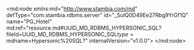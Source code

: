 <?xml version="1.0" encoding="UTF-8"?>
<md:node xmlns:md="http://www.stambia.com/md" defType="com.stambia.rdbms.server" id="_SuIQ0D49Ee27Rbg9YrGf1Q" name="PG_Hotel" md:ref="resource.md#UUID_MD_RDBMS_HYPERSONIC_SQL?fileId=UUID_MD_RDBMS_HYPERSONIC_SQL$type=md$name=Hypersonic%20SQL?" internalVersion="v1.0.0">
  <attribute defType="com.stambia.rdbms.server.module" id="_SuL7Xj49Ee27Rbg9YrGf1Q" value="HSQL"/>
  <attribute defType="com.stambia.rdbms.server.user" id="_W5ihUD49Ee27Rbg9YrGf1Q" value="sa"/>
  <attribute defType="com.stambia.rdbms.server.driver" id="_W5ihUT49Ee27Rbg9YrGf1Q" value="org.hsqldb.jdbcDriver"/>
  <attribute defType="com.stambia.rdbms.server.designerAutoCommit" id="_W5ihUj49Ee27Rbg9YrGf1Q" value="true"/>
  <attribute defType="com.stambia.rdbms.server.url" id="_W5rEMD49Ee27Rbg9YrGf1Q" value="jdbc:hsqldb:hsql://localhost:62210"/>
  <node defType="com.stambia.rdbms.schema" id="_Sx2TMD49Ee27Rbg9YrGf1Q" name="HOTEL_MANAGEMENT">
    <attribute defType="com.stambia.rdbms.schema.name" id="_Sx9A4D49Ee27Rbg9YrGf1Q" value="HOTEL_MANAGEMENT"/>
    <attribute defType="com.stambia.rdbms.schema.rejectMask" id="_Sx9n8D49Ee27Rbg9YrGf1Q" value="R_[targetName]"/>
    <attribute defType="com.stambia.rdbms.schema.loadMask" id="_Sx9n8T49Ee27Rbg9YrGf1Q" value="L[number]_[targetName]"/>
    <attribute defType="com.stambia.rdbms.schema.integrationMask" id="_Sx9n8j49Ee27Rbg9YrGf1Q" value="I_[targetName]"/>
    <attribute defType="com.stambia.rdbms.schema.work" id="_0zOp4D5pEe2HIsvGuwi14w" ref="resource.md#_Sx2TMD49Ee27Rbg9YrGf1Q?fileId=_SuIQ0D49Ee27Rbg9YrGf1Q$type=md$name=HOTEL_MANAGEMENT?"/>
    <attribute defType="com.stambia.rdbms.schema.control" id="_1B5YAD5pEe2HIsvGuwi14w" ref="resource.md#_Sx2TMD49Ee27Rbg9YrGf1Q?fileId=_SuIQ0D49Ee27Rbg9YrGf1Q$type=md$name=HOTEL_MANAGEMENT?"/>
    <node defType="com.stambia.rdbms.datastore" id="_W6Od1j49Ee27Rbg9YrGf1Q" name="T_BILLING_LINES">
      <attribute defType="com.stambia.rdbms.datastore.name" id="_W6Od1z49Ee27Rbg9YrGf1Q" value="T_BILLING_LINES"/>
      <attribute defType="com.stambia.rdbms.datastore.type" id="_W6Od2D49Ee27Rbg9YrGf1Q" value="TABLE"/>
      <node defType="com.stambia.rdbms.column" id="_W6Od2T49Ee27Rbg9YrGf1Q" name="BLL_ID" position="1">
        <attribute defType="com.stambia.rdbms.column.name" id="_W6Od2j49Ee27Rbg9YrGf1Q" value="BLL_ID"/>
        <attribute defType="com.stambia.rdbms.column.nullable" id="_W6Od2z49Ee27Rbg9YrGf1Q" value="0"/>
        <attribute defType="com.stambia.rdbms.column.digits" id="_W6Od3D49Ee27Rbg9YrGf1Q" value="0"/>
        <attribute defType="com.stambia.rdbms.column.autoGenerated" id="_W6Od3T49Ee27Rbg9YrGf1Q" value="false"/>
        <attribute defType="com.stambia.rdbms.column.autoIncrement" id="_W6Od3j49Ee27Rbg9YrGf1Q" value="false"/>
        <attribute defType="com.stambia.rdbms.column.type" id="_W6Od3z49Ee27Rbg9YrGf1Q" value="INTEGER"/>
        <attribute defType="com.stambia.rdbms.column.size" id="_W6Od4D49Ee27Rbg9YrGf1Q" value="32"/>
      </node>
      <node defType="com.stambia.rdbms.column" id="_W6Od4T49Ee27Rbg9YrGf1Q" name="BIL_ID" position="2">
        <attribute defType="com.stambia.rdbms.column.name" id="_W6Od4j49Ee27Rbg9YrGf1Q" value="BIL_ID"/>
        <attribute defType="com.stambia.rdbms.column.nullable" id="_W6Od4z49Ee27Rbg9YrGf1Q" value="0"/>
        <attribute defType="com.stambia.rdbms.column.digits" id="_W6Od5D49Ee27Rbg9YrGf1Q" value="0"/>
        <attribute defType="com.stambia.rdbms.column.autoGenerated" id="_W6Od5T49Ee27Rbg9YrGf1Q" value="false"/>
        <attribute defType="com.stambia.rdbms.column.autoIncrement" id="_W6Od5j49Ee27Rbg9YrGf1Q" value="false"/>
        <attribute defType="com.stambia.rdbms.column.type" id="_W6Od5z49Ee27Rbg9YrGf1Q" value="INTEGER"/>
        <attribute defType="com.stambia.rdbms.column.size" id="_W6Od6D49Ee27Rbg9YrGf1Q" value="32"/>
      </node>
      <node defType="com.stambia.rdbms.column" id="_W6Od6T49Ee27Rbg9YrGf1Q" name="BLL_QTY" position="3">
        <attribute defType="com.stambia.rdbms.column.name" id="_W6Od6j49Ee27Rbg9YrGf1Q" value="BLL_QTY"/>
        <attribute defType="com.stambia.rdbms.column.nullable" id="_W6Od6z49Ee27Rbg9YrGf1Q" value="0"/>
        <attribute defType="com.stambia.rdbms.column.autoGenerated" id="_W6Od7D49Ee27Rbg9YrGf1Q" value="false"/>
        <attribute defType="com.stambia.rdbms.column.autoIncrement" id="_W6Od7T49Ee27Rbg9YrGf1Q" value="false"/>
        <attribute defType="com.stambia.rdbms.column.type" id="_W6Od7j49Ee27Rbg9YrGf1Q" value="DOUBLE"/>
        <attribute defType="com.stambia.rdbms.column.size" id="_W6Od7z49Ee27Rbg9YrGf1Q" value="64"/>
      </node>
      <node defType="com.stambia.rdbms.column" id="_W6Od8D49Ee27Rbg9YrGf1Q" name="BLL_DISCOUNT_RATE" position="4">
        <attribute defType="com.stambia.rdbms.column.name" id="_W6Od8T49Ee27Rbg9YrGf1Q" value="BLL_DISCOUNT_RATE"/>
        <attribute defType="com.stambia.rdbms.column.nullable" id="_W6Od8j49Ee27Rbg9YrGf1Q" value="1"/>
        <attribute defType="com.stambia.rdbms.column.autoGenerated" id="_W6Od8z49Ee27Rbg9YrGf1Q" value="false"/>
        <attribute defType="com.stambia.rdbms.column.autoIncrement" id="_W6Od9D49Ee27Rbg9YrGf1Q" value="false"/>
        <attribute defType="com.stambia.rdbms.column.type" id="_W6Od9T49Ee27Rbg9YrGf1Q" value="DOUBLE"/>
        <attribute defType="com.stambia.rdbms.column.size" id="_W6Od9j49Ee27Rbg9YrGf1Q" value="64"/>
      </node>
      <node defType="com.stambia.rdbms.column" id="_W6Od9z49Ee27Rbg9YrGf1Q" name="BLL_DISCOUNT_AMOUNT" position="5">
        <attribute defType="com.stambia.rdbms.column.name" id="_W6Od-D49Ee27Rbg9YrGf1Q" value="BLL_DISCOUNT_AMOUNT"/>
        <attribute defType="com.stambia.rdbms.column.nullable" id="_W6Od-T49Ee27Rbg9YrGf1Q" value="1"/>
        <attribute defType="com.stambia.rdbms.column.digits" id="_W6Od-j49Ee27Rbg9YrGf1Q" value="4"/>
        <attribute defType="com.stambia.rdbms.column.autoGenerated" id="_W6Od-z49Ee27Rbg9YrGf1Q" value="false"/>
        <attribute defType="com.stambia.rdbms.column.autoIncrement" id="_W6Od_D49Ee27Rbg9YrGf1Q" value="false"/>
        <attribute defType="com.stambia.rdbms.column.type" id="_W6Od_T49Ee27Rbg9YrGf1Q" value="NUMERIC"/>
        <attribute defType="com.stambia.rdbms.column.size" id="_W6Od_j49Ee27Rbg9YrGf1Q" value="19"/>
      </node>
      <node defType="com.stambia.rdbms.column" id="_W6Od_z49Ee27Rbg9YrGf1Q" name="BLL_AMOUNT" position="6">
        <attribute defType="com.stambia.rdbms.column.name" id="_W6OeAD49Ee27Rbg9YrGf1Q" value="BLL_AMOUNT"/>
        <attribute defType="com.stambia.rdbms.column.nullable" id="_W6OeAT49Ee27Rbg9YrGf1Q" value="0"/>
        <attribute defType="com.stambia.rdbms.column.digits" id="_W6OeAj49Ee27Rbg9YrGf1Q" value="4"/>
        <attribute defType="com.stambia.rdbms.column.autoGenerated" id="_W6OeAz49Ee27Rbg9YrGf1Q" value="false"/>
        <attribute defType="com.stambia.rdbms.column.autoIncrement" id="_W6OeBD49Ee27Rbg9YrGf1Q" value="false"/>
        <attribute defType="com.stambia.rdbms.column.type" id="_W6OeBT49Ee27Rbg9YrGf1Q" value="DECIMAL"/>
        <attribute defType="com.stambia.rdbms.column.size" id="_W6OeBj49Ee27Rbg9YrGf1Q" value="19"/>
      </node>
      <node defType="com.stambia.rdbms.column" id="_W6OeBz49Ee27Rbg9YrGf1Q" name="BLL_TYPE" position="7">
        <attribute defType="com.stambia.rdbms.column.name" id="_W6OeCD49Ee27Rbg9YrGf1Q" value="BLL_TYPE"/>
        <attribute defType="com.stambia.rdbms.column.nullable" id="_W6OeCT49Ee27Rbg9YrGf1Q" value="0"/>
        <attribute defType="com.stambia.rdbms.column.autoGenerated" id="_W6OeCj49Ee27Rbg9YrGf1Q" value="false"/>
        <attribute defType="com.stambia.rdbms.column.autoIncrement" id="_W6OeCz49Ee27Rbg9YrGf1Q" value="false"/>
        <attribute defType="com.stambia.rdbms.column.type" id="_W6OeDD49Ee27Rbg9YrGf1Q" value="VARCHAR"/>
        <attribute defType="com.stambia.rdbms.column.size" id="_W6OeDT49Ee27Rbg9YrGf1Q" value="3"/>
      </node>
      <node defType="com.stambia.rdbms.column" id="_W6OeDj49Ee27Rbg9YrGf1Q" name="BDR_ID" position="8">
        <attribute defType="com.stambia.rdbms.column.name" id="_W6OeDz49Ee27Rbg9YrGf1Q" value="BDR_ID"/>
        <attribute defType="com.stambia.rdbms.column.nullable" id="_W6OeED49Ee27Rbg9YrGf1Q" value="1"/>
        <attribute defType="com.stambia.rdbms.column.digits" id="_W6OeET49Ee27Rbg9YrGf1Q" value="0"/>
        <attribute defType="com.stambia.rdbms.column.autoGenerated" id="_W6OeEj49Ee27Rbg9YrGf1Q" value="false"/>
        <attribute defType="com.stambia.rdbms.column.autoIncrement" id="_W6OeEz49Ee27Rbg9YrGf1Q" value="false"/>
        <attribute defType="com.stambia.rdbms.column.type" id="_W6OeFD49Ee27Rbg9YrGf1Q" value="INTEGER"/>
        <attribute defType="com.stambia.rdbms.column.size" id="_W6OeFT49Ee27Rbg9YrGf1Q" value="32"/>
      </node>
      <node defType="com.stambia.rdbms.pk" id="_W6YO0D49Ee27Rbg9YrGf1Q" name="PK_T_BILLING_LINES">
        <node defType="com.stambia.rdbms.colref" id="_W6YO0T49Ee27Rbg9YrGf1Q" position="1">
          <attribute defType="com.stambia.rdbms.colref.ref" id="_W6YO0j49Ee27Rbg9YrGf1Q" ref="resource.md#_W6Od2T49Ee27Rbg9YrGf1Q?fileId=_SuIQ0D49Ee27Rbg9YrGf1Q$type=md$name=BLL_ID?"/>
        </node>
      </node>
      <node defType="com.stambia.rdbms.fk" id="_W7cl1D49Ee27Rbg9YrGf1Q" name="FK_BILLING_LINES_BEDROOM">
        <node defType="com.stambia.rdbms.relation" id="_W7cl1T49Ee27Rbg9YrGf1Q" position="1">
          <attribute defType="com.stambia.rdbms.relation.fk" id="_W7cl1j49Ee27Rbg9YrGf1Q" ref="resource.md#_W6OeDj49Ee27Rbg9YrGf1Q?fileId=_SuIQ0D49Ee27Rbg9YrGf1Q$type=md$name=BDR_ID?"/>
          <attribute defType="com.stambia.rdbms.relation.pk" id="_W7cl1z49Ee27Rbg9YrGf1Q" ref="resource.md#_W6-r7D49Ee27Rbg9YrGf1Q?fileId=_SuIQ0D49Ee27Rbg9YrGf1Q$type=md$name=BDR_ID?"/>
        </node>
      </node>
      <node defType="com.stambia.rdbms.fk" id="_W7cl2D49Ee27Rbg9YrGf1Q" name="FK_BILLING_LINES_BILLING">
        <node defType="com.stambia.rdbms.relation" id="_W7cl2T49Ee27Rbg9YrGf1Q" position="1">
          <attribute defType="com.stambia.rdbms.relation.fk" id="_W7cl2j49Ee27Rbg9YrGf1Q" ref="resource.md#_W6Od4T49Ee27Rbg9YrGf1Q?fileId=_SuIQ0D49Ee27Rbg9YrGf1Q$type=md$name=BIL_ID?"/>
          <attribute defType="com.stambia.rdbms.relation.pk" id="_W7cl2z49Ee27Rbg9YrGf1Q" ref="resource.md#_W7Jq5D49Ee27Rbg9YrGf1Q?fileId=_SuIQ0D49Ee27Rbg9YrGf1Q$type=md$name=BIL_ID?"/>
        </node>
      </node>
    </node>
    <node defType="com.stambia.rdbms.datastore" id="_W5uukT49Ee27Rbg9YrGf1Q" name="T_BDR_PLN_CUS">
      <attribute defType="com.stambia.rdbms.datastore.name" id="_W5vVoD49Ee27Rbg9YrGf1Q" value="T_BDR_PLN_CUS"/>
      <attribute defType="com.stambia.rdbms.datastore.type" id="_W5vVoT49Ee27Rbg9YrGf1Q" value="TABLE"/>
      <node defType="com.stambia.rdbms.column" id="_W55GoD49Ee27Rbg9YrGf1Q" name="BDR_ID" position="1">
        <attribute defType="com.stambia.rdbms.column.name" id="_W55GoT49Ee27Rbg9YrGf1Q" value="BDR_ID"/>
        <attribute defType="com.stambia.rdbms.column.nullable" id="_W55Goj49Ee27Rbg9YrGf1Q" value="0"/>
        <attribute defType="com.stambia.rdbms.column.digits" id="_W55Goz49Ee27Rbg9YrGf1Q" value="0"/>
        <attribute defType="com.stambia.rdbms.column.autoGenerated" id="_W55GpD49Ee27Rbg9YrGf1Q" value="false"/>
        <attribute defType="com.stambia.rdbms.column.autoIncrement" id="_W55GpT49Ee27Rbg9YrGf1Q" value="false"/>
        <attribute defType="com.stambia.rdbms.column.type" id="_W55Gpj49Ee27Rbg9YrGf1Q" value="INTEGER"/>
        <attribute defType="com.stambia.rdbms.column.size" id="_W55Gpz49Ee27Rbg9YrGf1Q" value="32"/>
      </node>
      <node defType="com.stambia.rdbms.column" id="_W55GqD49Ee27Rbg9YrGf1Q" name="PLN_DAY" position="2">
        <attribute defType="com.stambia.rdbms.column.name" id="_W55GqT49Ee27Rbg9YrGf1Q" value="PLN_DAY"/>
        <attribute defType="com.stambia.rdbms.column.nullable" id="_W55Gqj49Ee27Rbg9YrGf1Q" value="0"/>
        <attribute defType="com.stambia.rdbms.column.autoGenerated" id="_W55Gqz49Ee27Rbg9YrGf1Q" value="false"/>
        <attribute defType="com.stambia.rdbms.column.autoIncrement" id="_W55GrD49Ee27Rbg9YrGf1Q" value="false"/>
        <attribute defType="com.stambia.rdbms.column.type" id="_W55GrT49Ee27Rbg9YrGf1Q" value="TIMESTAMP"/>
        <attribute defType="com.stambia.rdbms.column.size" id="_W55Grj49Ee27Rbg9YrGf1Q" value="26"/>
      </node>
      <node defType="com.stambia.rdbms.column" id="_W55Grz49Ee27Rbg9YrGf1Q" name="CUS_ID" position="3">
        <attribute defType="com.stambia.rdbms.column.name" id="_W55GsD49Ee27Rbg9YrGf1Q" value="CUS_ID"/>
        <attribute defType="com.stambia.rdbms.column.nullable" id="_W55GsT49Ee27Rbg9YrGf1Q" value="0"/>
        <attribute defType="com.stambia.rdbms.column.digits" id="_W55Gsj49Ee27Rbg9YrGf1Q" value="0"/>
        <attribute defType="com.stambia.rdbms.column.autoGenerated" id="_W55Gsz49Ee27Rbg9YrGf1Q" value="false"/>
        <attribute defType="com.stambia.rdbms.column.autoIncrement" id="_W55GtD49Ee27Rbg9YrGf1Q" value="false"/>
        <attribute defType="com.stambia.rdbms.column.type" id="_W55GtT49Ee27Rbg9YrGf1Q" value="INTEGER"/>
        <attribute defType="com.stambia.rdbms.column.size" id="_W55Gtj49Ee27Rbg9YrGf1Q" value="32"/>
      </node>
      <node defType="com.stambia.rdbms.column" id="_W55Gtz49Ee27Rbg9YrGf1Q" name="PLN_CUS_PERS_COUNT" position="4">
        <attribute defType="com.stambia.rdbms.column.name" id="_W55GuD49Ee27Rbg9YrGf1Q" value="PLN_CUS_PERS_COUNT"/>
        <attribute defType="com.stambia.rdbms.column.nullable" id="_W55GuT49Ee27Rbg9YrGf1Q" value="0"/>
        <attribute defType="com.stambia.rdbms.column.digits" id="_W55Guj49Ee27Rbg9YrGf1Q" value="0"/>
        <attribute defType="com.stambia.rdbms.column.autoGenerated" id="_W55Guz49Ee27Rbg9YrGf1Q" value="false"/>
        <attribute defType="com.stambia.rdbms.column.autoIncrement" id="_W55GvD49Ee27Rbg9YrGf1Q" value="false"/>
        <attribute defType="com.stambia.rdbms.column.type" id="_W55GvT49Ee27Rbg9YrGf1Q" value="SMALLINT"/>
        <attribute defType="com.stambia.rdbms.column.size" id="_W55Gvj49Ee27Rbg9YrGf1Q" value="16"/>
      </node>
      <node defType="com.stambia.rdbms.column" id="_W55Gvz49Ee27Rbg9YrGf1Q" name="PLN_CUS_BOOKED" position="5">
        <attribute defType="com.stambia.rdbms.column.name" id="_W55GwD49Ee27Rbg9YrGf1Q" value="PLN_CUS_BOOKED"/>
        <attribute defType="com.stambia.rdbms.column.nullable" id="_W55GwT49Ee27Rbg9YrGf1Q" value="0"/>
        <attribute defType="com.stambia.rdbms.column.autoGenerated" id="_W55Gwj49Ee27Rbg9YrGf1Q" value="false"/>
        <attribute defType="com.stambia.rdbms.column.autoIncrement" id="_W55Gwz49Ee27Rbg9YrGf1Q" value="false"/>
        <attribute defType="com.stambia.rdbms.column.type" id="_W55GxD49Ee27Rbg9YrGf1Q" value="BOOLEAN"/>
        <attribute defType="com.stambia.rdbms.column.size" id="_W55GxT49Ee27Rbg9YrGf1Q" value="1"/>
      </node>
      <node defType="com.stambia.rdbms.pk" id="_W55Gxj49Ee27Rbg9YrGf1Q" name="PK_T_BDR_PLN_CUS">
        <node defType="com.stambia.rdbms.colref" id="_W55Gxz49Ee27Rbg9YrGf1Q" position="1">
          <attribute defType="com.stambia.rdbms.colref.ref" id="_W55GyD49Ee27Rbg9YrGf1Q" ref="resource.md#_W55GoD49Ee27Rbg9YrGf1Q?fileId=_SuIQ0D49Ee27Rbg9YrGf1Q$type=md$name=BDR_ID?"/>
        </node>
        <node defType="com.stambia.rdbms.colref" id="_W55GyT49Ee27Rbg9YrGf1Q" position="2">
          <attribute defType="com.stambia.rdbms.colref.ref" id="_W55Gyj49Ee27Rbg9YrGf1Q" ref="resource.md#_W55GqD49Ee27Rbg9YrGf1Q?fileId=_SuIQ0D49Ee27Rbg9YrGf1Q$type=md$name=PLN_DAY?"/>
        </node>
      </node>
      <node defType="com.stambia.rdbms.fk" id="_W7S04T49Ee27Rbg9YrGf1Q" name="FK_BDR_PLN_BEDROOM">
        <node defType="com.stambia.rdbms.relation" id="_W7S04j49Ee27Rbg9YrGf1Q" position="1">
          <attribute defType="com.stambia.rdbms.relation.fk" id="_W7S04z49Ee27Rbg9YrGf1Q" ref="resource.md#_W55GoD49Ee27Rbg9YrGf1Q?fileId=_SuIQ0D49Ee27Rbg9YrGf1Q$type=md$name=BDR_ID?"/>
          <attribute defType="com.stambia.rdbms.relation.pk" id="_W7S05D49Ee27Rbg9YrGf1Q" ref="resource.md#_W6-r7D49Ee27Rbg9YrGf1Q?fileId=_SuIQ0D49Ee27Rbg9YrGf1Q$type=md$name=BDR_ID?"/>
        </node>
      </node>
      <node defType="com.stambia.rdbms.fk" id="_W7S05T49Ee27Rbg9YrGf1Q" name="FK_BDR_PLN_CUSTOMER">
        <node defType="com.stambia.rdbms.relation" id="_W7S05j49Ee27Rbg9YrGf1Q" position="1">
          <attribute defType="com.stambia.rdbms.relation.fk" id="_W7S05z49Ee27Rbg9YrGf1Q" ref="resource.md#_W55Grz49Ee27Rbg9YrGf1Q?fileId=_SuIQ0D49Ee27Rbg9YrGf1Q$type=md$name=CUS_ID?"/>
          <attribute defType="com.stambia.rdbms.relation.pk" id="_W7S06D49Ee27Rbg9YrGf1Q" ref="resource.md#_W6rJ7D49Ee27Rbg9YrGf1Q?fileId=_SuIQ0D49Ee27Rbg9YrGf1Q$type=md$name=CUS_ID?"/>
        </node>
      </node>
      <node defType="com.stambia.rdbms.fk" id="_W7S06T49Ee27Rbg9YrGf1Q" name="FK_BDR_PLN_PLANNING">
        <node defType="com.stambia.rdbms.relation" id="_W7S06j49Ee27Rbg9YrGf1Q" position="1">
          <attribute defType="com.stambia.rdbms.relation.fk" id="_W7S06z49Ee27Rbg9YrGf1Q" ref="resource.md#_W55GqD49Ee27Rbg9YrGf1Q?fileId=_SuIQ0D49Ee27Rbg9YrGf1Q$type=md$name=PLN_DAY?"/>
          <attribute defType="com.stambia.rdbms.relation.pk" id="_W7S07D49Ee27Rbg9YrGf1Q" ref="resource.md#_W7S01z49Ee27Rbg9YrGf1Q?fileId=_SuIQ0D49Ee27Rbg9YrGf1Q$type=md$name=PLN_DAY?"/>
        </node>
      </node>
    </node>
    <node defType="com.stambia.rdbms.datastore" id="_W7Jq4T49Ee27Rbg9YrGf1Q" name="T_BILLING">
      <attribute defType="com.stambia.rdbms.datastore.name" id="_W7Jq4j49Ee27Rbg9YrGf1Q" value="T_BILLING"/>
      <attribute defType="com.stambia.rdbms.datastore.type" id="_W7Jq4z49Ee27Rbg9YrGf1Q" value="TABLE"/>
      <node defType="com.stambia.rdbms.column" id="_W7Jq5D49Ee27Rbg9YrGf1Q" name="BIL_ID" position="1">
        <attribute defType="com.stambia.rdbms.column.name" id="_W7Jq5T49Ee27Rbg9YrGf1Q" value="BIL_ID"/>
        <attribute defType="com.stambia.rdbms.column.nullable" id="_W7Jq5j49Ee27Rbg9YrGf1Q" value="0"/>
        <attribute defType="com.stambia.rdbms.column.digits" id="_W7Jq5z49Ee27Rbg9YrGf1Q" value="0"/>
        <attribute defType="com.stambia.rdbms.column.autoGenerated" id="_W7Jq6D49Ee27Rbg9YrGf1Q" value="false"/>
        <attribute defType="com.stambia.rdbms.column.autoIncrement" id="_W7Jq6T49Ee27Rbg9YrGf1Q" value="false"/>
        <attribute defType="com.stambia.rdbms.column.type" id="_W7Jq6j49Ee27Rbg9YrGf1Q" value="INTEGER"/>
        <attribute defType="com.stambia.rdbms.column.size" id="_W7Jq6z49Ee27Rbg9YrGf1Q" value="32"/>
      </node>
      <node defType="com.stambia.rdbms.column" id="_W7Jq7D49Ee27Rbg9YrGf1Q" name="CUS_ID" position="2">
        <attribute defType="com.stambia.rdbms.column.name" id="_W7Jq7T49Ee27Rbg9YrGf1Q" value="CUS_ID"/>
        <attribute defType="com.stambia.rdbms.column.nullable" id="_W7Jq7j49Ee27Rbg9YrGf1Q" value="0"/>
        <attribute defType="com.stambia.rdbms.column.digits" id="_W7Jq7z49Ee27Rbg9YrGf1Q" value="0"/>
        <attribute defType="com.stambia.rdbms.column.autoGenerated" id="_W7Jq8D49Ee27Rbg9YrGf1Q" value="false"/>
        <attribute defType="com.stambia.rdbms.column.autoIncrement" id="_W7Jq8T49Ee27Rbg9YrGf1Q" value="false"/>
        <attribute defType="com.stambia.rdbms.column.type" id="_W7Jq8j49Ee27Rbg9YrGf1Q" value="INTEGER"/>
        <attribute defType="com.stambia.rdbms.column.size" id="_W7Jq8z49Ee27Rbg9YrGf1Q" value="32"/>
      </node>
      <node defType="com.stambia.rdbms.column" id="_W7Jq9D49Ee27Rbg9YrGf1Q" name="PMT_CODE" position="3">
        <attribute defType="com.stambia.rdbms.column.name" id="_W7Jq9T49Ee27Rbg9YrGf1Q" value="PMT_CODE"/>
        <attribute defType="com.stambia.rdbms.column.nullable" id="_W7Jq9j49Ee27Rbg9YrGf1Q" value="1"/>
        <attribute defType="com.stambia.rdbms.column.autoGenerated" id="_W7Jq9z49Ee27Rbg9YrGf1Q" value="false"/>
        <attribute defType="com.stambia.rdbms.column.autoIncrement" id="_W7Jq-D49Ee27Rbg9YrGf1Q" value="false"/>
        <attribute defType="com.stambia.rdbms.column.type" id="_W7Jq-T49Ee27Rbg9YrGf1Q" value="VARCHAR"/>
        <attribute defType="com.stambia.rdbms.column.size" id="_W7Jq-j49Ee27Rbg9YrGf1Q" value="8"/>
      </node>
      <node defType="com.stambia.rdbms.column" id="_W7Jq-z49Ee27Rbg9YrGf1Q" name="BIL_DATE" position="4">
        <attribute defType="com.stambia.rdbms.column.name" id="_W7Jq_D49Ee27Rbg9YrGf1Q" value="BIL_DATE"/>
        <attribute defType="com.stambia.rdbms.column.nullable" id="_W7Jq_T49Ee27Rbg9YrGf1Q" value="0"/>
        <attribute defType="com.stambia.rdbms.column.autoGenerated" id="_W7Jq_j49Ee27Rbg9YrGf1Q" value="false"/>
        <attribute defType="com.stambia.rdbms.column.autoIncrement" id="_W7Jq_z49Ee27Rbg9YrGf1Q" value="false"/>
        <attribute defType="com.stambia.rdbms.column.type" id="_W7JrAD49Ee27Rbg9YrGf1Q" value="TIMESTAMP"/>
        <attribute defType="com.stambia.rdbms.column.size" id="_W7JrAT49Ee27Rbg9YrGf1Q" value="26"/>
      </node>
      <node defType="com.stambia.rdbms.column" id="_W7JrAj49Ee27Rbg9YrGf1Q" name="BIL_PMT_DATE" position="5">
        <attribute defType="com.stambia.rdbms.column.name" id="_W7JrAz49Ee27Rbg9YrGf1Q" value="BIL_PMT_DATE"/>
        <attribute defType="com.stambia.rdbms.column.nullable" id="_W7JrBD49Ee27Rbg9YrGf1Q" value="1"/>
        <attribute defType="com.stambia.rdbms.column.autoGenerated" id="_W7JrBT49Ee27Rbg9YrGf1Q" value="false"/>
        <attribute defType="com.stambia.rdbms.column.autoIncrement" id="_W7JrBj49Ee27Rbg9YrGf1Q" value="false"/>
        <attribute defType="com.stambia.rdbms.column.type" id="_W7JrBz49Ee27Rbg9YrGf1Q" value="TIMESTAMP"/>
        <attribute defType="com.stambia.rdbms.column.size" id="_W7JrCD49Ee27Rbg9YrGf1Q" value="26"/>
      </node>
      <node defType="com.stambia.rdbms.pk" id="_W7JrCT49Ee27Rbg9YrGf1Q" name="PK_T_BILLING">
        <node defType="com.stambia.rdbms.colref" id="_W7JrCj49Ee27Rbg9YrGf1Q" position="1">
          <attribute defType="com.stambia.rdbms.colref.ref" id="_W7JrCz49Ee27Rbg9YrGf1Q" ref="resource.md#_W7Jq5D49Ee27Rbg9YrGf1Q?fileId=_SuIQ0D49Ee27Rbg9YrGf1Q$type=md$name=BIL_ID?"/>
        </node>
      </node>
      <node defType="com.stambia.rdbms.fk" id="_W7mW3D49Ee27Rbg9YrGf1Q" name="FK_BILLING_CUSTOMER">
        <node defType="com.stambia.rdbms.relation" id="_W7mW3T49Ee27Rbg9YrGf1Q" position="1">
          <attribute defType="com.stambia.rdbms.relation.fk" id="_W7mW3j49Ee27Rbg9YrGf1Q" ref="resource.md#_W7Jq7D49Ee27Rbg9YrGf1Q?fileId=_SuIQ0D49Ee27Rbg9YrGf1Q$type=md$name=CUS_ID?"/>
          <attribute defType="com.stambia.rdbms.relation.pk" id="_W7mW3z49Ee27Rbg9YrGf1Q" ref="resource.md#_W6rJ7D49Ee27Rbg9YrGf1Q?fileId=_SuIQ0D49Ee27Rbg9YrGf1Q$type=md$name=CUS_ID?"/>
        </node>
      </node>
      <node defType="com.stambia.rdbms.fk" id="_W7mW4D49Ee27Rbg9YrGf1Q" name="FK_BILLING_PAYMENT">
        <node defType="com.stambia.rdbms.relation" id="_W7mW4T49Ee27Rbg9YrGf1Q" position="1">
          <attribute defType="com.stambia.rdbms.relation.fk" id="_W7mW4j49Ee27Rbg9YrGf1Q" ref="resource.md#_W7Jq9D49Ee27Rbg9YrGf1Q?fileId=_SuIQ0D49Ee27Rbg9YrGf1Q$type=md$name=PMT_CODE?"/>
          <attribute defType="com.stambia.rdbms.relation.pk" id="_W7mW4z49Ee27Rbg9YrGf1Q" ref="resource.md#_W7JrED49Ee27Rbg9YrGf1Q?fileId=_SuIQ0D49Ee27Rbg9YrGf1Q$type=md$name=PMT_CODE?"/>
        </node>
      </node>
    </node>
    <node defType="com.stambia.rdbms.datastore" id="_W7JrDT49Ee27Rbg9YrGf1Q" name="T_PAYMENT_TYPE">
      <attribute defType="com.stambia.rdbms.datastore.name" id="_W7JrDj49Ee27Rbg9YrGf1Q" value="T_PAYMENT_TYPE"/>
      <attribute defType="com.stambia.rdbms.datastore.type" id="_W7JrDz49Ee27Rbg9YrGf1Q" value="TABLE"/>
      <node defType="com.stambia.rdbms.column" id="_W7JrED49Ee27Rbg9YrGf1Q" name="PMT_CODE" position="1">
        <attribute defType="com.stambia.rdbms.column.name" id="_W7JrET49Ee27Rbg9YrGf1Q" value="PMT_CODE"/>
        <attribute defType="com.stambia.rdbms.column.nullable" id="_W7JrEj49Ee27Rbg9YrGf1Q" value="0"/>
        <attribute defType="com.stambia.rdbms.column.autoGenerated" id="_W7JrEz49Ee27Rbg9YrGf1Q" value="false"/>
        <attribute defType="com.stambia.rdbms.column.autoIncrement" id="_W7JrFD49Ee27Rbg9YrGf1Q" value="false"/>
        <attribute defType="com.stambia.rdbms.column.type" id="_W7JrFT49Ee27Rbg9YrGf1Q" value="VARCHAR"/>
        <attribute defType="com.stambia.rdbms.column.size" id="_W7JrFj49Ee27Rbg9YrGf1Q" value="8"/>
      </node>
      <node defType="com.stambia.rdbms.column" id="_W7JrFz49Ee27Rbg9YrGf1Q" name="PMT_NAME" position="2">
        <attribute defType="com.stambia.rdbms.column.name" id="_W7JrGD49Ee27Rbg9YrGf1Q" value="PMT_NAME"/>
        <attribute defType="com.stambia.rdbms.column.nullable" id="_W7JrGT49Ee27Rbg9YrGf1Q" value="0"/>
        <attribute defType="com.stambia.rdbms.column.autoGenerated" id="_W7JrGj49Ee27Rbg9YrGf1Q" value="false"/>
        <attribute defType="com.stambia.rdbms.column.autoIncrement" id="_W7JrGz49Ee27Rbg9YrGf1Q" value="false"/>
        <attribute defType="com.stambia.rdbms.column.type" id="_W7JrHD49Ee27Rbg9YrGf1Q" value="VARCHAR"/>
        <attribute defType="com.stambia.rdbms.column.size" id="_W7JrHT49Ee27Rbg9YrGf1Q" value="64"/>
      </node>
      <node defType="com.stambia.rdbms.column" id="_W7JrHj49Ee27Rbg9YrGf1Q" name="PMT_DESCRIPTION" position="3">
        <attribute defType="com.stambia.rdbms.column.name" id="_W7JrHz49Ee27Rbg9YrGf1Q" value="PMT_DESCRIPTION"/>
        <attribute defType="com.stambia.rdbms.column.nullable" id="_W7JrID49Ee27Rbg9YrGf1Q" value="1"/>
        <attribute defType="com.stambia.rdbms.column.autoGenerated" id="_W7JrIT49Ee27Rbg9YrGf1Q" value="false"/>
        <attribute defType="com.stambia.rdbms.column.autoIncrement" id="_W7JrIj49Ee27Rbg9YrGf1Q" value="false"/>
        <attribute defType="com.stambia.rdbms.column.type" id="_W7JrIz49Ee27Rbg9YrGf1Q" value="VARCHAR"/>
        <attribute defType="com.stambia.rdbms.column.size" id="_W7JrJD49Ee27Rbg9YrGf1Q" value="64"/>
      </node>
      <node defType="com.stambia.rdbms.column" id="_W7JrJT49Ee27Rbg9YrGf1Q" name="PMT_ACTIVE" position="4">
        <attribute defType="com.stambia.rdbms.column.name" id="_W7JrJj49Ee27Rbg9YrGf1Q" value="PMT_ACTIVE"/>
        <attribute defType="com.stambia.rdbms.column.nullable" id="_W7JrJz49Ee27Rbg9YrGf1Q" value="1"/>
        <attribute defType="com.stambia.rdbms.column.digits" id="_W7JrKD49Ee27Rbg9YrGf1Q" value="0"/>
        <attribute defType="com.stambia.rdbms.column.autoGenerated" id="_W7JrKT49Ee27Rbg9YrGf1Q" value="false"/>
        <attribute defType="com.stambia.rdbms.column.autoIncrement" id="_W7JrKj49Ee27Rbg9YrGf1Q" value="false"/>
        <attribute defType="com.stambia.rdbms.column.type" id="_W7JrKz49Ee27Rbg9YrGf1Q" value="NUMERIC"/>
        <attribute defType="com.stambia.rdbms.column.size" id="_W7JrLD49Ee27Rbg9YrGf1Q" value="10"/>
      </node>
      <node defType="com.stambia.rdbms.pk" id="_W7S00D49Ee27Rbg9YrGf1Q" name="PK_T_PAYMENT_TYPE">
        <node defType="com.stambia.rdbms.colref" id="_W7S00T49Ee27Rbg9YrGf1Q" position="1">
          <attribute defType="com.stambia.rdbms.colref.ref" id="_W7S00j49Ee27Rbg9YrGf1Q" ref="resource.md#_W7JrED49Ee27Rbg9YrGf1Q?fileId=_SuIQ0D49Ee27Rbg9YrGf1Q$type=md$name=PMT_CODE?"/>
        </node>
      </node>
    </node>
    <node defType="com.stambia.rdbms.datastore" id="_W606xD49Ee27Rbg9YrGf1Q" name="T_ADDRESS">
      <attribute defType="com.stambia.rdbms.datastore.name" id="_W606xT49Ee27Rbg9YrGf1Q" value="T_ADDRESS"/>
      <attribute defType="com.stambia.rdbms.datastore.type" id="_W606xj49Ee27Rbg9YrGf1Q" value="TABLE"/>
      <node defType="com.stambia.rdbms.column" id="_W606xz49Ee27Rbg9YrGf1Q" name="ADR_ID" position="1">
        <attribute defType="com.stambia.rdbms.column.name" id="_W606yD49Ee27Rbg9YrGf1Q" value="ADR_ID"/>
        <attribute defType="com.stambia.rdbms.column.nullable" id="_W606yT49Ee27Rbg9YrGf1Q" value="0"/>
        <attribute defType="com.stambia.rdbms.column.digits" id="_W606yj49Ee27Rbg9YrGf1Q" value="0"/>
        <attribute defType="com.stambia.rdbms.column.autoGenerated" id="_W606yz49Ee27Rbg9YrGf1Q" value="false"/>
        <attribute defType="com.stambia.rdbms.column.autoIncrement" id="_W606zD49Ee27Rbg9YrGf1Q" value="false"/>
        <attribute defType="com.stambia.rdbms.column.type" id="_W606zT49Ee27Rbg9YrGf1Q" value="INTEGER"/>
        <attribute defType="com.stambia.rdbms.column.size" id="_W606zj49Ee27Rbg9YrGf1Q" value="32"/>
      </node>
      <node defType="com.stambia.rdbms.column" id="_W606zz49Ee27Rbg9YrGf1Q" name="CUS_ID" position="2">
        <attribute defType="com.stambia.rdbms.column.name" id="_W6060D49Ee27Rbg9YrGf1Q" value="CUS_ID"/>
        <attribute defType="com.stambia.rdbms.column.nullable" id="_W6060T49Ee27Rbg9YrGf1Q" value="0"/>
        <attribute defType="com.stambia.rdbms.column.digits" id="_W6060j49Ee27Rbg9YrGf1Q" value="0"/>
        <attribute defType="com.stambia.rdbms.column.autoGenerated" id="_W6060z49Ee27Rbg9YrGf1Q" value="false"/>
        <attribute defType="com.stambia.rdbms.column.autoIncrement" id="_W6061D49Ee27Rbg9YrGf1Q" value="false"/>
        <attribute defType="com.stambia.rdbms.column.type" id="_W6061T49Ee27Rbg9YrGf1Q" value="INTEGER"/>
        <attribute defType="com.stambia.rdbms.column.size" id="_W6061j49Ee27Rbg9YrGf1Q" value="32"/>
      </node>
      <node defType="com.stambia.rdbms.column" id="_W6061z49Ee27Rbg9YrGf1Q" name="ADR_LINE1" position="3">
        <attribute defType="com.stambia.rdbms.column.name" id="_W6062D49Ee27Rbg9YrGf1Q" value="ADR_LINE1"/>
        <attribute defType="com.stambia.rdbms.column.nullable" id="_W6062T49Ee27Rbg9YrGf1Q" value="0"/>
        <attribute defType="com.stambia.rdbms.column.autoGenerated" id="_W6062j49Ee27Rbg9YrGf1Q" value="false"/>
        <attribute defType="com.stambia.rdbms.column.autoIncrement" id="_W6062z49Ee27Rbg9YrGf1Q" value="false"/>
        <attribute defType="com.stambia.rdbms.column.type" id="_W6063D49Ee27Rbg9YrGf1Q" value="VARCHAR"/>
        <attribute defType="com.stambia.rdbms.column.size" id="_W6063T49Ee27Rbg9YrGf1Q" value="32"/>
      </node>
      <node defType="com.stambia.rdbms.column" id="_W6063j49Ee27Rbg9YrGf1Q" name="ADR_LINE2" position="4">
        <attribute defType="com.stambia.rdbms.column.name" id="_W6063z49Ee27Rbg9YrGf1Q" value="ADR_LINE2"/>
        <attribute defType="com.stambia.rdbms.column.nullable" id="_W6064D49Ee27Rbg9YrGf1Q" value="1"/>
        <attribute defType="com.stambia.rdbms.column.autoGenerated" id="_W6064T49Ee27Rbg9YrGf1Q" value="false"/>
        <attribute defType="com.stambia.rdbms.column.autoIncrement" id="_W6064j49Ee27Rbg9YrGf1Q" value="false"/>
        <attribute defType="com.stambia.rdbms.column.type" id="_W6064z49Ee27Rbg9YrGf1Q" value="VARCHAR"/>
        <attribute defType="com.stambia.rdbms.column.size" id="_W6065D49Ee27Rbg9YrGf1Q" value="32"/>
      </node>
      <node defType="com.stambia.rdbms.column" id="_W6065T49Ee27Rbg9YrGf1Q" name="ADR_LINE3" position="5">
        <attribute defType="com.stambia.rdbms.column.name" id="_W6065j49Ee27Rbg9YrGf1Q" value="ADR_LINE3"/>
        <attribute defType="com.stambia.rdbms.column.nullable" id="_W6065z49Ee27Rbg9YrGf1Q" value="1"/>
        <attribute defType="com.stambia.rdbms.column.autoGenerated" id="_W6066D49Ee27Rbg9YrGf1Q" value="false"/>
        <attribute defType="com.stambia.rdbms.column.autoIncrement" id="_W6066T49Ee27Rbg9YrGf1Q" value="false"/>
        <attribute defType="com.stambia.rdbms.column.type" id="_W6066j49Ee27Rbg9YrGf1Q" value="VARCHAR"/>
        <attribute defType="com.stambia.rdbms.column.size" id="_W6066z49Ee27Rbg9YrGf1Q" value="32"/>
      </node>
      <node defType="com.stambia.rdbms.column" id="_W6067D49Ee27Rbg9YrGf1Q" name="ADR_LINE4" position="6">
        <attribute defType="com.stambia.rdbms.column.name" id="_W6067T49Ee27Rbg9YrGf1Q" value="ADR_LINE4"/>
        <attribute defType="com.stambia.rdbms.column.nullable" id="_W6067j49Ee27Rbg9YrGf1Q" value="1"/>
        <attribute defType="com.stambia.rdbms.column.autoGenerated" id="_W6067z49Ee27Rbg9YrGf1Q" value="false"/>
        <attribute defType="com.stambia.rdbms.column.autoIncrement" id="_W6068D49Ee27Rbg9YrGf1Q" value="false"/>
        <attribute defType="com.stambia.rdbms.column.type" id="_W6068T49Ee27Rbg9YrGf1Q" value="VARCHAR"/>
        <attribute defType="com.stambia.rdbms.column.size" id="_W6068j49Ee27Rbg9YrGf1Q" value="32"/>
      </node>
      <node defType="com.stambia.rdbms.column" id="_W6068z49Ee27Rbg9YrGf1Q" name="ADR_ZIP_CODE" position="7">
        <attribute defType="com.stambia.rdbms.column.name" id="_W6069D49Ee27Rbg9YrGf1Q" value="ADR_ZIP_CODE"/>
        <attribute defType="com.stambia.rdbms.column.nullable" id="_W6069T49Ee27Rbg9YrGf1Q" value="0"/>
        <attribute defType="com.stambia.rdbms.column.autoGenerated" id="_W6069j49Ee27Rbg9YrGf1Q" value="false"/>
        <attribute defType="com.stambia.rdbms.column.autoIncrement" id="_W6069z49Ee27Rbg9YrGf1Q" value="false"/>
        <attribute defType="com.stambia.rdbms.column.type" id="_W606-D49Ee27Rbg9YrGf1Q" value="VARCHAR"/>
        <attribute defType="com.stambia.rdbms.column.size" id="_W606-T49Ee27Rbg9YrGf1Q" value="5"/>
      </node>
      <node defType="com.stambia.rdbms.column" id="_W606-j49Ee27Rbg9YrGf1Q" name="ADR_CITY" position="8">
        <attribute defType="com.stambia.rdbms.column.name" id="_W606-z49Ee27Rbg9YrGf1Q" value="ADR_CITY"/>
        <attribute defType="com.stambia.rdbms.column.nullable" id="_W606_D49Ee27Rbg9YrGf1Q" value="0"/>
        <attribute defType="com.stambia.rdbms.column.autoGenerated" id="_W606_T49Ee27Rbg9YrGf1Q" value="false"/>
        <attribute defType="com.stambia.rdbms.column.autoIncrement" id="_W606_j49Ee27Rbg9YrGf1Q" value="false"/>
        <attribute defType="com.stambia.rdbms.column.type" id="_W606_z49Ee27Rbg9YrGf1Q" value="VARCHAR"/>
        <attribute defType="com.stambia.rdbms.column.size" id="_W607AD49Ee27Rbg9YrGf1Q" value="32"/>
      </node>
      <node defType="com.stambia.rdbms.column" id="_W607AT49Ee27Rbg9YrGf1Q" name="ADR_STATE_CODE" position="9">
        <attribute defType="com.stambia.rdbms.column.name" id="_W607Aj49Ee27Rbg9YrGf1Q" value="ADR_STATE_CODE"/>
        <attribute defType="com.stambia.rdbms.column.nullable" id="_W607Az49Ee27Rbg9YrGf1Q" value="1"/>
        <attribute defType="com.stambia.rdbms.column.autoGenerated" id="_W607BD49Ee27Rbg9YrGf1Q" value="false"/>
        <attribute defType="com.stambia.rdbms.column.autoIncrement" id="_W607BT49Ee27Rbg9YrGf1Q" value="false"/>
        <attribute defType="com.stambia.rdbms.column.type" id="_W607Bj49Ee27Rbg9YrGf1Q" value="VARCHAR"/>
        <attribute defType="com.stambia.rdbms.column.size" id="_W607Bz49Ee27Rbg9YrGf1Q" value="3"/>
      </node>
      <node defType="com.stambia.rdbms.column" id="_W607CD49Ee27Rbg9YrGf1Q" name="ADR_LAT" position="10">
        <attribute defType="com.stambia.rdbms.column.name" id="_W607CT49Ee27Rbg9YrGf1Q" value="ADR_LAT"/>
        <attribute defType="com.stambia.rdbms.column.nullable" id="_W607Cj49Ee27Rbg9YrGf1Q" value="1"/>
        <attribute defType="com.stambia.rdbms.column.digits" id="_W607Cz49Ee27Rbg9YrGf1Q" value="6"/>
        <attribute defType="com.stambia.rdbms.column.autoGenerated" id="_W607DD49Ee27Rbg9YrGf1Q" value="false"/>
        <attribute defType="com.stambia.rdbms.column.autoIncrement" id="_W607DT49Ee27Rbg9YrGf1Q" value="false"/>
        <attribute defType="com.stambia.rdbms.column.type" id="_W607Dj49Ee27Rbg9YrGf1Q" value="DECIMAL"/>
        <attribute defType="com.stambia.rdbms.column.size" id="_W607Dz49Ee27Rbg9YrGf1Q" value="19"/>
      </node>
      <node defType="com.stambia.rdbms.column" id="_W607ED49Ee27Rbg9YrGf1Q" name="ADR_LON" position="11">
        <attribute defType="com.stambia.rdbms.column.name" id="_W607ET49Ee27Rbg9YrGf1Q" value="ADR_LON"/>
        <attribute defType="com.stambia.rdbms.column.nullable" id="_W607Ej49Ee27Rbg9YrGf1Q" value="1"/>
        <attribute defType="com.stambia.rdbms.column.digits" id="_W607Ez49Ee27Rbg9YrGf1Q" value="6"/>
        <attribute defType="com.stambia.rdbms.column.autoGenerated" id="_W607FD49Ee27Rbg9YrGf1Q" value="false"/>
        <attribute defType="com.stambia.rdbms.column.autoIncrement" id="_W607FT49Ee27Rbg9YrGf1Q" value="false"/>
        <attribute defType="com.stambia.rdbms.column.type" id="_W607Fj49Ee27Rbg9YrGf1Q" value="DECIMAL"/>
        <attribute defType="com.stambia.rdbms.column.size" id="_W607Fz49Ee27Rbg9YrGf1Q" value="19"/>
      </node>
      <node defType="com.stambia.rdbms.pk" id="_W607GD49Ee27Rbg9YrGf1Q" name="PK_T_ADDRESS">
        <node defType="com.stambia.rdbms.colref" id="_W607GT49Ee27Rbg9YrGf1Q" position="1">
          <attribute defType="com.stambia.rdbms.colref.ref" id="_W607Gj49Ee27Rbg9YrGf1Q" ref="resource.md#_W606xz49Ee27Rbg9YrGf1Q?fileId=_SuIQ0D49Ee27Rbg9YrGf1Q$type=md$name=ADR_ID?"/>
        </node>
      </node>
      <node defType="com.stambia.rdbms.fk" id="_W7mW0D49Ee27Rbg9YrGf1Q" name="FK_ADDRESS_CUSTOMER">
        <node defType="com.stambia.rdbms.relation" id="_W7mW0T49Ee27Rbg9YrGf1Q" position="1">
          <attribute defType="com.stambia.rdbms.relation.fk" id="_W7mW0j49Ee27Rbg9YrGf1Q" ref="resource.md#_W606zz49Ee27Rbg9YrGf1Q?fileId=_SuIQ0D49Ee27Rbg9YrGf1Q$type=md$name=CUS_ID?"/>
          <attribute defType="com.stambia.rdbms.relation.pk" id="_W7mW0z49Ee27Rbg9YrGf1Q" ref="resource.md#_W6rJ7D49Ee27Rbg9YrGf1Q?fileId=_SuIQ0D49Ee27Rbg9YrGf1Q$type=md$name=CUS_ID?"/>
        </node>
      </node>
    </node>
    <node defType="com.stambia.rdbms.datastore" id="_W607HD49Ee27Rbg9YrGf1Q" name="T_PHONE">
      <attribute defType="com.stambia.rdbms.datastore.name" id="_W607HT49Ee27Rbg9YrGf1Q" value="T_PHONE"/>
      <attribute defType="com.stambia.rdbms.datastore.type" id="_W607Hj49Ee27Rbg9YrGf1Q" value="TABLE"/>
      <node defType="com.stambia.rdbms.column" id="_W6-rwD49Ee27Rbg9YrGf1Q" name="PHO_ID" position="1">
        <attribute defType="com.stambia.rdbms.column.name" id="_W6-rwT49Ee27Rbg9YrGf1Q" value="PHO_ID"/>
        <attribute defType="com.stambia.rdbms.column.nullable" id="_W6-rwj49Ee27Rbg9YrGf1Q" value="0"/>
        <attribute defType="com.stambia.rdbms.column.digits" id="_W6-rwz49Ee27Rbg9YrGf1Q" value="0"/>
        <attribute defType="com.stambia.rdbms.column.autoGenerated" id="_W6-rxD49Ee27Rbg9YrGf1Q" value="false"/>
        <attribute defType="com.stambia.rdbms.column.autoIncrement" id="_W6-rxT49Ee27Rbg9YrGf1Q" value="false"/>
        <attribute defType="com.stambia.rdbms.column.type" id="_W6-rxj49Ee27Rbg9YrGf1Q" value="INTEGER"/>
        <attribute defType="com.stambia.rdbms.column.size" id="_W6-rxz49Ee27Rbg9YrGf1Q" value="32"/>
      </node>
      <node defType="com.stambia.rdbms.column" id="_W6-ryD49Ee27Rbg9YrGf1Q" name="CUS_ID" position="2">
        <attribute defType="com.stambia.rdbms.column.name" id="_W6-ryT49Ee27Rbg9YrGf1Q" value="CUS_ID"/>
        <attribute defType="com.stambia.rdbms.column.nullable" id="_W6-ryj49Ee27Rbg9YrGf1Q" value="0"/>
        <attribute defType="com.stambia.rdbms.column.digits" id="_W6-ryz49Ee27Rbg9YrGf1Q" value="0"/>
        <attribute defType="com.stambia.rdbms.column.autoGenerated" id="_W6-rzD49Ee27Rbg9YrGf1Q" value="false"/>
        <attribute defType="com.stambia.rdbms.column.autoIncrement" id="_W6-rzT49Ee27Rbg9YrGf1Q" value="false"/>
        <attribute defType="com.stambia.rdbms.column.type" id="_W6-rzj49Ee27Rbg9YrGf1Q" value="INTEGER"/>
        <attribute defType="com.stambia.rdbms.column.size" id="_W6-rzz49Ee27Rbg9YrGf1Q" value="32"/>
      </node>
      <node defType="com.stambia.rdbms.column" id="_W6-r0D49Ee27Rbg9YrGf1Q" name="PHT_CODE" position="3">
        <attribute defType="com.stambia.rdbms.column.name" id="_W6-r0T49Ee27Rbg9YrGf1Q" value="PHT_CODE"/>
        <attribute defType="com.stambia.rdbms.column.nullable" id="_W6-r0j49Ee27Rbg9YrGf1Q" value="0"/>
        <attribute defType="com.stambia.rdbms.column.autoGenerated" id="_W6-r0z49Ee27Rbg9YrGf1Q" value="false"/>
        <attribute defType="com.stambia.rdbms.column.autoIncrement" id="_W6-r1D49Ee27Rbg9YrGf1Q" value="false"/>
        <attribute defType="com.stambia.rdbms.column.type" id="_W6-r1T49Ee27Rbg9YrGf1Q" value="VARCHAR"/>
        <attribute defType="com.stambia.rdbms.column.size" id="_W6-r1j49Ee27Rbg9YrGf1Q" value="8"/>
      </node>
      <node defType="com.stambia.rdbms.column" id="_W6-r1z49Ee27Rbg9YrGf1Q" name="PHO_NUMBER" position="4">
        <attribute defType="com.stambia.rdbms.column.name" id="_W6-r2D49Ee27Rbg9YrGf1Q" value="PHO_NUMBER"/>
        <attribute defType="com.stambia.rdbms.column.nullable" id="_W6-r2T49Ee27Rbg9YrGf1Q" value="0"/>
        <attribute defType="com.stambia.rdbms.column.autoGenerated" id="_W6-r2j49Ee27Rbg9YrGf1Q" value="false"/>
        <attribute defType="com.stambia.rdbms.column.autoIncrement" id="_W6-r2z49Ee27Rbg9YrGf1Q" value="false"/>
        <attribute defType="com.stambia.rdbms.column.type" id="_W6-r3D49Ee27Rbg9YrGf1Q" value="VARCHAR"/>
        <attribute defType="com.stambia.rdbms.column.size" id="_W6-r3T49Ee27Rbg9YrGf1Q" value="20"/>
      </node>
      <node defType="com.stambia.rdbms.column" id="_W6-r3j49Ee27Rbg9YrGf1Q" name="PHO_PHONING_ALLOWED" position="5">
        <attribute defType="com.stambia.rdbms.column.name" id="_W6-r3z49Ee27Rbg9YrGf1Q" value="PHO_PHONING_ALLOWED"/>
        <attribute defType="com.stambia.rdbms.column.nullable" id="_W6-r4D49Ee27Rbg9YrGf1Q" value="1"/>
        <attribute defType="com.stambia.rdbms.column.autoGenerated" id="_W6-r4T49Ee27Rbg9YrGf1Q" value="false"/>
        <attribute defType="com.stambia.rdbms.column.autoIncrement" id="_W6-r4j49Ee27Rbg9YrGf1Q" value="false"/>
        <attribute defType="com.stambia.rdbms.column.type" id="_W6-r4z49Ee27Rbg9YrGf1Q" value="BOOLEAN"/>
        <attribute defType="com.stambia.rdbms.column.size" id="_W6-r5D49Ee27Rbg9YrGf1Q" value="1"/>
      </node>
      <node defType="com.stambia.rdbms.pk" id="_W6-r5T49Ee27Rbg9YrGf1Q" name="PK_T_PHONE">
        <node defType="com.stambia.rdbms.colref" id="_W6-r5j49Ee27Rbg9YrGf1Q" position="1">
          <attribute defType="com.stambia.rdbms.colref.ref" id="_W6-r5z49Ee27Rbg9YrGf1Q" ref="resource.md#_W6-rwD49Ee27Rbg9YrGf1Q?fileId=_SuIQ0D49Ee27Rbg9YrGf1Q$type=md$name=PHO_ID?"/>
        </node>
      </node>
      <node defType="com.stambia.rdbms.fk" id="_W7mW1D49Ee27Rbg9YrGf1Q" name="FK_PHONE_CUSTOMER">
        <node defType="com.stambia.rdbms.relation" id="_W7mW1T49Ee27Rbg9YrGf1Q" position="1">
          <attribute defType="com.stambia.rdbms.relation.fk" id="_W7mW1j49Ee27Rbg9YrGf1Q" ref="resource.md#_W6-ryD49Ee27Rbg9YrGf1Q?fileId=_SuIQ0D49Ee27Rbg9YrGf1Q$type=md$name=CUS_ID?"/>
          <attribute defType="com.stambia.rdbms.relation.pk" id="_W7mW1z49Ee27Rbg9YrGf1Q" ref="resource.md#_W6rJ7D49Ee27Rbg9YrGf1Q?fileId=_SuIQ0D49Ee27Rbg9YrGf1Q$type=md$name=CUS_ID?"/>
        </node>
      </node>
      <node defType="com.stambia.rdbms.fk" id="_W7mW2D49Ee27Rbg9YrGf1Q" name="FK_PHONE_PHONE_TYPE">
        <node defType="com.stambia.rdbms.relation" id="_W7mW2T49Ee27Rbg9YrGf1Q" position="1">
          <attribute defType="com.stambia.rdbms.relation.fk" id="_W7mW2j49Ee27Rbg9YrGf1Q" ref="resource.md#_W6-r0D49Ee27Rbg9YrGf1Q?fileId=_SuIQ0D49Ee27Rbg9YrGf1Q$type=md$name=PHT_CODE?"/>
          <attribute defType="com.stambia.rdbms.relation.pk" id="_W7mW2z49Ee27Rbg9YrGf1Q" ref="resource.md#_W6h_0D49Ee27Rbg9YrGf1Q?fileId=_SuIQ0D49Ee27Rbg9YrGf1Q$type=md$name=PHT_CODE?"/>
        </node>
      </node>
    </node>
    <node defType="com.stambia.rdbms.datastore" id="_W6YO1D49Ee27Rbg9YrGf1Q" name="T_BREAKFAST_PRICE">
      <attribute defType="com.stambia.rdbms.datastore.name" id="_W6YO1T49Ee27Rbg9YrGf1Q" value="T_BREAKFAST_PRICE"/>
      <attribute defType="com.stambia.rdbms.datastore.type" id="_W6YO1j49Ee27Rbg9YrGf1Q" value="TABLE"/>
      <node defType="com.stambia.rdbms.column" id="_W6YO1z49Ee27Rbg9YrGf1Q" name="BPR_START_DATE" position="1">
        <attribute defType="com.stambia.rdbms.column.name" id="_W6YO2D49Ee27Rbg9YrGf1Q" value="BPR_START_DATE"/>
        <attribute defType="com.stambia.rdbms.column.nullable" id="_W6YO2T49Ee27Rbg9YrGf1Q" value="0"/>
        <attribute defType="com.stambia.rdbms.column.autoGenerated" id="_W6YO2j49Ee27Rbg9YrGf1Q" value="false"/>
        <attribute defType="com.stambia.rdbms.column.autoIncrement" id="_W6YO2z49Ee27Rbg9YrGf1Q" value="false"/>
        <attribute defType="com.stambia.rdbms.column.type" id="_W6YO3D49Ee27Rbg9YrGf1Q" value="TIMESTAMP"/>
        <attribute defType="com.stambia.rdbms.column.size" id="_W6YO3T49Ee27Rbg9YrGf1Q" value="26"/>
      </node>
      <node defType="com.stambia.rdbms.column" id="_W6YO3j49Ee27Rbg9YrGf1Q" name="BPR_END_DATE" position="2">
        <attribute defType="com.stambia.rdbms.column.name" id="_W6YO3z49Ee27Rbg9YrGf1Q" value="BPR_END_DATE"/>
        <attribute defType="com.stambia.rdbms.column.nullable" id="_W6YO4D49Ee27Rbg9YrGf1Q" value="1"/>
        <attribute defType="com.stambia.rdbms.column.autoGenerated" id="_W6YO4T49Ee27Rbg9YrGf1Q" value="false"/>
        <attribute defType="com.stambia.rdbms.column.autoIncrement" id="_W6YO4j49Ee27Rbg9YrGf1Q" value="false"/>
        <attribute defType="com.stambia.rdbms.column.type" id="_W6YO4z49Ee27Rbg9YrGf1Q" value="TIMESTAMP"/>
        <attribute defType="com.stambia.rdbms.column.size" id="_W6YO5D49Ee27Rbg9YrGf1Q" value="26"/>
      </node>
      <node defType="com.stambia.rdbms.column" id="_W6YO5T49Ee27Rbg9YrGf1Q" name="BPR_BREAKFAST_PRICE" position="3">
        <attribute defType="com.stambia.rdbms.column.name" id="_W6YO5j49Ee27Rbg9YrGf1Q" value="BPR_BREAKFAST_PRICE"/>
        <attribute defType="com.stambia.rdbms.column.nullable" id="_W6YO5z49Ee27Rbg9YrGf1Q" value="0"/>
        <attribute defType="com.stambia.rdbms.column.digits" id="_W6YO6D49Ee27Rbg9YrGf1Q" value="4"/>
        <attribute defType="com.stambia.rdbms.column.autoGenerated" id="_W6YO6T49Ee27Rbg9YrGf1Q" value="false"/>
        <attribute defType="com.stambia.rdbms.column.autoIncrement" id="_W6YO6j49Ee27Rbg9YrGf1Q" value="false"/>
        <attribute defType="com.stambia.rdbms.column.type" id="_W6YO6z49Ee27Rbg9YrGf1Q" value="DECIMAL"/>
        <attribute defType="com.stambia.rdbms.column.size" id="_W6YO7D49Ee27Rbg9YrGf1Q" value="19"/>
      </node>
      <node defType="com.stambia.rdbms.pk" id="_W6YO7T49Ee27Rbg9YrGf1Q" name="PK_T_BREAKFAST_PRICE">
        <node defType="com.stambia.rdbms.colref" id="_W6YO7j49Ee27Rbg9YrGf1Q" position="1">
          <attribute defType="com.stambia.rdbms.colref.ref" id="_W6YO7z49Ee27Rbg9YrGf1Q" ref="resource.md#_W6YO1z49Ee27Rbg9YrGf1Q?fileId=_SuIQ0D49Ee27Rbg9YrGf1Q$type=md$name=BPR_START_DATE?"/>
        </node>
      </node>
    </node>
    <node defType="com.stambia.rdbms.datastore" id="_W6h_4j49Ee27Rbg9YrGf1Q" name="T_EMAIL">
      <attribute defType="com.stambia.rdbms.datastore.name" id="_W6h_4z49Ee27Rbg9YrGf1Q" value="T_EMAIL"/>
      <attribute defType="com.stambia.rdbms.datastore.type" id="_W6h_5D49Ee27Rbg9YrGf1Q" value="TABLE"/>
      <node defType="com.stambia.rdbms.column" id="_W6rJwD49Ee27Rbg9YrGf1Q" name="EML_ID" position="1">
        <attribute defType="com.stambia.rdbms.column.name" id="_W6rJwT49Ee27Rbg9YrGf1Q" value="EML_ID"/>
        <attribute defType="com.stambia.rdbms.column.nullable" id="_W6rJwj49Ee27Rbg9YrGf1Q" value="0"/>
        <attribute defType="com.stambia.rdbms.column.digits" id="_W6rJwz49Ee27Rbg9YrGf1Q" value="0"/>
        <attribute defType="com.stambia.rdbms.column.autoGenerated" id="_W6rJxD49Ee27Rbg9YrGf1Q" value="false"/>
        <attribute defType="com.stambia.rdbms.column.autoIncrement" id="_W6rJxT49Ee27Rbg9YrGf1Q" value="false"/>
        <attribute defType="com.stambia.rdbms.column.type" id="_W6rJxj49Ee27Rbg9YrGf1Q" value="INTEGER"/>
        <attribute defType="com.stambia.rdbms.column.size" id="_W6rJxz49Ee27Rbg9YrGf1Q" value="32"/>
      </node>
      <node defType="com.stambia.rdbms.column" id="_W6rJyD49Ee27Rbg9YrGf1Q" name="CUS_ID" position="2">
        <attribute defType="com.stambia.rdbms.column.name" id="_W6rJyT49Ee27Rbg9YrGf1Q" value="CUS_ID"/>
        <attribute defType="com.stambia.rdbms.column.nullable" id="_W6rJyj49Ee27Rbg9YrGf1Q" value="0"/>
        <attribute defType="com.stambia.rdbms.column.digits" id="_W6rJyz49Ee27Rbg9YrGf1Q" value="0"/>
        <attribute defType="com.stambia.rdbms.column.autoGenerated" id="_W6rJzD49Ee27Rbg9YrGf1Q" value="false"/>
        <attribute defType="com.stambia.rdbms.column.autoIncrement" id="_W6rJzT49Ee27Rbg9YrGf1Q" value="false"/>
        <attribute defType="com.stambia.rdbms.column.type" id="_W6rJzj49Ee27Rbg9YrGf1Q" value="INTEGER"/>
        <attribute defType="com.stambia.rdbms.column.size" id="_W6rJzz49Ee27Rbg9YrGf1Q" value="32"/>
      </node>
      <node defType="com.stambia.rdbms.column" id="_W6rJ0D49Ee27Rbg9YrGf1Q" name="EML_ADDRESS" position="3">
        <attribute defType="com.stambia.rdbms.column.name" id="_W6rJ0T49Ee27Rbg9YrGf1Q" value="EML_ADDRESS"/>
        <attribute defType="com.stambia.rdbms.column.nullable" id="_W6rJ0j49Ee27Rbg9YrGf1Q" value="0"/>
        <attribute defType="com.stambia.rdbms.column.autoGenerated" id="_W6rJ0z49Ee27Rbg9YrGf1Q" value="false"/>
        <attribute defType="com.stambia.rdbms.column.autoIncrement" id="_W6rJ1D49Ee27Rbg9YrGf1Q" value="false"/>
        <attribute defType="com.stambia.rdbms.column.type" id="_W6rJ1T49Ee27Rbg9YrGf1Q" value="VARCHAR"/>
        <attribute defType="com.stambia.rdbms.column.size" id="_W6rJ1j49Ee27Rbg9YrGf1Q" value="100"/>
      </node>
      <node defType="com.stambia.rdbms.column" id="_W6rJ1z49Ee27Rbg9YrGf1Q" name="EML_TYPE" position="4">
        <attribute defType="com.stambia.rdbms.column.name" id="_W6rJ2D49Ee27Rbg9YrGf1Q" value="EML_TYPE"/>
        <attribute defType="com.stambia.rdbms.column.nullable" id="_W6rJ2T49Ee27Rbg9YrGf1Q" value="1"/>
        <attribute defType="com.stambia.rdbms.column.autoGenerated" id="_W6rJ2j49Ee27Rbg9YrGf1Q" value="false"/>
        <attribute defType="com.stambia.rdbms.column.autoIncrement" id="_W6rJ2z49Ee27Rbg9YrGf1Q" value="false"/>
        <attribute defType="com.stambia.rdbms.column.type" id="_W6rJ3D49Ee27Rbg9YrGf1Q" value="VARCHAR"/>
        <attribute defType="com.stambia.rdbms.column.size" id="_W6rJ3T49Ee27Rbg9YrGf1Q" value="64"/>
      </node>
      <node defType="com.stambia.rdbms.column" id="_W6rJ3j49Ee27Rbg9YrGf1Q" name="EML_MAILING_ALLOWED" position="5">
        <attribute defType="com.stambia.rdbms.column.name" id="_W6rJ3z49Ee27Rbg9YrGf1Q" value="EML_MAILING_ALLOWED"/>
        <attribute defType="com.stambia.rdbms.column.nullable" id="_W6rJ4D49Ee27Rbg9YrGf1Q" value="1"/>
        <attribute defType="com.stambia.rdbms.column.autoGenerated" id="_W6rJ4T49Ee27Rbg9YrGf1Q" value="false"/>
        <attribute defType="com.stambia.rdbms.column.autoIncrement" id="_W6rJ4j49Ee27Rbg9YrGf1Q" value="false"/>
        <attribute defType="com.stambia.rdbms.column.type" id="_W6rJ4z49Ee27Rbg9YrGf1Q" value="BOOLEAN"/>
        <attribute defType="com.stambia.rdbms.column.size" id="_W6rJ5D49Ee27Rbg9YrGf1Q" value="1"/>
      </node>
      <node defType="com.stambia.rdbms.pk" id="_W6rJ5T49Ee27Rbg9YrGf1Q" name="PK_T_EMAIL">
        <node defType="com.stambia.rdbms.colref" id="_W6rJ5j49Ee27Rbg9YrGf1Q" position="1">
          <attribute defType="com.stambia.rdbms.colref.ref" id="_W6rJ5z49Ee27Rbg9YrGf1Q" ref="resource.md#_W6rJwD49Ee27Rbg9YrGf1Q?fileId=_SuIQ0D49Ee27Rbg9YrGf1Q$type=md$name=EML_ID?"/>
        </node>
      </node>
      <node defType="com.stambia.rdbms.fk" id="_W7cl3D49Ee27Rbg9YrGf1Q" name="FK_EMAIL_CUSTOMER">
        <node defType="com.stambia.rdbms.relation" id="_W7cl3T49Ee27Rbg9YrGf1Q" position="1">
          <attribute defType="com.stambia.rdbms.relation.fk" id="_W7cl3j49Ee27Rbg9YrGf1Q" ref="resource.md#_W6rJyD49Ee27Rbg9YrGf1Q?fileId=_SuIQ0D49Ee27Rbg9YrGf1Q$type=md$name=CUS_ID?"/>
          <attribute defType="com.stambia.rdbms.relation.pk" id="_W7cl3z49Ee27Rbg9YrGf1Q" ref="resource.md#_W6rJ7D49Ee27Rbg9YrGf1Q?fileId=_SuIQ0D49Ee27Rbg9YrGf1Q$type=md$name=CUS_ID?"/>
        </node>
      </node>
    </node>
    <node defType="com.stambia.rdbms.datastore" id="_W6C3oT49Ee27Rbg9YrGf1Q" name="T_TITLE">
      <attribute defType="com.stambia.rdbms.datastore.name" id="_W6C3oj49Ee27Rbg9YrGf1Q" value="T_TITLE"/>
      <attribute defType="com.stambia.rdbms.datastore.type" id="_W6C3oz49Ee27Rbg9YrGf1Q" value="TABLE"/>
      <node defType="com.stambia.rdbms.column" id="_W6C3pD49Ee27Rbg9YrGf1Q" name="TIT_CODE" position="1">
        <attribute defType="com.stambia.rdbms.column.name" id="_W6C3pT49Ee27Rbg9YrGf1Q" value="TIT_CODE"/>
        <attribute defType="com.stambia.rdbms.column.nullable" id="_W6C3pj49Ee27Rbg9YrGf1Q" value="0"/>
        <attribute defType="com.stambia.rdbms.column.autoGenerated" id="_W6C3pz49Ee27Rbg9YrGf1Q" value="false"/>
        <attribute defType="com.stambia.rdbms.column.autoIncrement" id="_W6C3qD49Ee27Rbg9YrGf1Q" value="false"/>
        <attribute defType="com.stambia.rdbms.column.type" id="_W6C3qT49Ee27Rbg9YrGf1Q" value="VARCHAR"/>
        <attribute defType="com.stambia.rdbms.column.size" id="_W6C3qj49Ee27Rbg9YrGf1Q" value="8"/>
      </node>
      <node defType="com.stambia.rdbms.column" id="_W6C3qz49Ee27Rbg9YrGf1Q" name="TIT_NAME" position="2">
        <attribute defType="com.stambia.rdbms.column.name" id="_W6C3rD49Ee27Rbg9YrGf1Q" value="TIT_NAME"/>
        <attribute defType="com.stambia.rdbms.column.nullable" id="_W6C3rT49Ee27Rbg9YrGf1Q" value="0"/>
        <attribute defType="com.stambia.rdbms.column.autoGenerated" id="_W6C3rj49Ee27Rbg9YrGf1Q" value="false"/>
        <attribute defType="com.stambia.rdbms.column.autoIncrement" id="_W6C3rz49Ee27Rbg9YrGf1Q" value="false"/>
        <attribute defType="com.stambia.rdbms.column.type" id="_W6C3sD49Ee27Rbg9YrGf1Q" value="VARCHAR"/>
        <attribute defType="com.stambia.rdbms.column.size" id="_W6C3sT49Ee27Rbg9YrGf1Q" value="32"/>
      </node>
      <node defType="com.stambia.rdbms.pk" id="_W6C3sj49Ee27Rbg9YrGf1Q" name="PK_T_TITLE">
        <node defType="com.stambia.rdbms.colref" id="_W6C3sz49Ee27Rbg9YrGf1Q" position="1">
          <attribute defType="com.stambia.rdbms.colref.ref" id="_W6C3tD49Ee27Rbg9YrGf1Q" ref="resource.md#_W6C3pD49Ee27Rbg9YrGf1Q?fileId=_SuIQ0D49Ee27Rbg9YrGf1Q$type=md$name=TIT_CODE?"/>
        </node>
      </node>
    </node>
    <node defType="com.stambia.rdbms.datastore" id="_W6YO8T49Ee27Rbg9YrGf1Q" name="T_PHONE_TYPE">
      <attribute defType="com.stambia.rdbms.datastore.name" id="_W6YO8j49Ee27Rbg9YrGf1Q" value="T_PHONE_TYPE"/>
      <attribute defType="com.stambia.rdbms.datastore.type" id="_W6YO8z49Ee27Rbg9YrGf1Q" value="TABLE"/>
      <node defType="com.stambia.rdbms.column" id="_W6h_0D49Ee27Rbg9YrGf1Q" name="PHT_CODE" position="1">
        <attribute defType="com.stambia.rdbms.column.name" id="_W6h_0T49Ee27Rbg9YrGf1Q" value="PHT_CODE"/>
        <attribute defType="com.stambia.rdbms.column.nullable" id="_W6h_0j49Ee27Rbg9YrGf1Q" value="0"/>
        <attribute defType="com.stambia.rdbms.column.autoGenerated" id="_W6h_0z49Ee27Rbg9YrGf1Q" value="false"/>
        <attribute defType="com.stambia.rdbms.column.autoIncrement" id="_W6h_1D49Ee27Rbg9YrGf1Q" value="false"/>
        <attribute defType="com.stambia.rdbms.column.type" id="_W6h_1T49Ee27Rbg9YrGf1Q" value="VARCHAR"/>
        <attribute defType="com.stambia.rdbms.column.size" id="_W6h_1j49Ee27Rbg9YrGf1Q" value="8"/>
      </node>
      <node defType="com.stambia.rdbms.column" id="_W6h_1z49Ee27Rbg9YrGf1Q" name="PHT_NAME" position="2">
        <attribute defType="com.stambia.rdbms.column.name" id="_W6h_2D49Ee27Rbg9YrGf1Q" value="PHT_NAME"/>
        <attribute defType="com.stambia.rdbms.column.nullable" id="_W6h_2T49Ee27Rbg9YrGf1Q" value="0"/>
        <attribute defType="com.stambia.rdbms.column.autoGenerated" id="_W6h_2j49Ee27Rbg9YrGf1Q" value="false"/>
        <attribute defType="com.stambia.rdbms.column.autoIncrement" id="_W6h_2z49Ee27Rbg9YrGf1Q" value="false"/>
        <attribute defType="com.stambia.rdbms.column.type" id="_W6h_3D49Ee27Rbg9YrGf1Q" value="VARCHAR"/>
        <attribute defType="com.stambia.rdbms.column.size" id="_W6h_3T49Ee27Rbg9YrGf1Q" value="32"/>
      </node>
      <node defType="com.stambia.rdbms.pk" id="_W6h_3j49Ee27Rbg9YrGf1Q" name="PK_T_PHONE_TYPE">
        <node defType="com.stambia.rdbms.colref" id="_W6h_3z49Ee27Rbg9YrGf1Q" position="1">
          <attribute defType="com.stambia.rdbms.colref.ref" id="_W6h_4D49Ee27Rbg9YrGf1Q" ref="resource.md#_W6h_0D49Ee27Rbg9YrGf1Q?fileId=_SuIQ0D49Ee27Rbg9YrGf1Q$type=md$name=PHT_CODE?"/>
        </node>
      </node>
    </node>
    <node defType="com.stambia.rdbms.datastore" id="_W7S01D49Ee27Rbg9YrGf1Q" name="T_PLANNING">
      <attribute defType="com.stambia.rdbms.datastore.name" id="_W7S01T49Ee27Rbg9YrGf1Q" value="T_PLANNING"/>
      <attribute defType="com.stambia.rdbms.datastore.type" id="_W7S01j49Ee27Rbg9YrGf1Q" value="TABLE"/>
      <node defType="com.stambia.rdbms.column" id="_W7S01z49Ee27Rbg9YrGf1Q" name="PLN_DAY" position="1">
        <attribute defType="com.stambia.rdbms.column.name" id="_W7S02D49Ee27Rbg9YrGf1Q" value="PLN_DAY"/>
        <attribute defType="com.stambia.rdbms.column.nullable" id="_W7S02T49Ee27Rbg9YrGf1Q" value="0"/>
        <attribute defType="com.stambia.rdbms.column.autoGenerated" id="_W7S02j49Ee27Rbg9YrGf1Q" value="false"/>
        <attribute defType="com.stambia.rdbms.column.autoIncrement" id="_W7S02z49Ee27Rbg9YrGf1Q" value="false"/>
        <attribute defType="com.stambia.rdbms.column.type" id="_W7S03D49Ee27Rbg9YrGf1Q" value="TIMESTAMP"/>
        <attribute defType="com.stambia.rdbms.column.size" id="_W7S03T49Ee27Rbg9YrGf1Q" value="26"/>
      </node>
      <node defType="com.stambia.rdbms.pk" id="_W7S03j49Ee27Rbg9YrGf1Q" name="PK_T_PLANNING">
        <node defType="com.stambia.rdbms.colref" id="_W7S03z49Ee27Rbg9YrGf1Q" position="1">
          <attribute defType="com.stambia.rdbms.colref.ref" id="_W7S04D49Ee27Rbg9YrGf1Q" ref="resource.md#_W7S01z49Ee27Rbg9YrGf1Q?fileId=_SuIQ0D49Ee27Rbg9YrGf1Q$type=md$name=PLN_DAY?"/>
        </node>
      </node>
    </node>
    <node defType="com.stambia.rdbms.datastore" id="_W6rJ6T49Ee27Rbg9YrGf1Q" name="T_CUSTOMER">
      <attribute defType="com.stambia.rdbms.datastore.name" id="_W6rJ6j49Ee27Rbg9YrGf1Q" value="T_CUSTOMER"/>
      <attribute defType="com.stambia.rdbms.datastore.type" id="_W6rJ6z49Ee27Rbg9YrGf1Q" value="TABLE"/>
      <node defType="com.stambia.rdbms.column" id="_W6rJ7D49Ee27Rbg9YrGf1Q" name="CUS_ID" position="1">
        <attribute defType="com.stambia.rdbms.column.name" id="_W6rJ7T49Ee27Rbg9YrGf1Q" value="CUS_ID"/>
        <attribute defType="com.stambia.rdbms.column.nullable" id="_W6rJ7j49Ee27Rbg9YrGf1Q" value="0"/>
        <attribute defType="com.stambia.rdbms.column.digits" id="_W6rJ7z49Ee27Rbg9YrGf1Q" value="0"/>
        <attribute defType="com.stambia.rdbms.column.autoGenerated" id="_W6rJ8D49Ee27Rbg9YrGf1Q" value="false"/>
        <attribute defType="com.stambia.rdbms.column.autoIncrement" id="_W6rJ8T49Ee27Rbg9YrGf1Q" value="false"/>
        <attribute defType="com.stambia.rdbms.column.type" id="_W6rJ8j49Ee27Rbg9YrGf1Q" value="INTEGER"/>
        <attribute defType="com.stambia.rdbms.column.size" id="_W6rJ8z49Ee27Rbg9YrGf1Q" value="32"/>
      </node>
      <node defType="com.stambia.rdbms.column" id="_W6rJ9D49Ee27Rbg9YrGf1Q" name="TIT_CODE" position="2">
        <attribute defType="com.stambia.rdbms.column.name" id="_W6rJ9T49Ee27Rbg9YrGf1Q" value="TIT_CODE"/>
        <attribute defType="com.stambia.rdbms.column.nullable" id="_W6rJ9j49Ee27Rbg9YrGf1Q" value="1"/>
        <attribute defType="com.stambia.rdbms.column.autoGenerated" id="_W6rJ9z49Ee27Rbg9YrGf1Q" value="false"/>
        <attribute defType="com.stambia.rdbms.column.autoIncrement" id="_W6rJ-D49Ee27Rbg9YrGf1Q" value="false"/>
        <attribute defType="com.stambia.rdbms.column.type" id="_W6rJ-T49Ee27Rbg9YrGf1Q" value="VARCHAR"/>
        <attribute defType="com.stambia.rdbms.column.size" id="_W6rJ-j49Ee27Rbg9YrGf1Q" value="8"/>
      </node>
      <node defType="com.stambia.rdbms.column" id="_W6rJ-z49Ee27Rbg9YrGf1Q" name="CUS_LAST_NAME" position="3">
        <attribute defType="com.stambia.rdbms.column.name" id="_W6rJ_D49Ee27Rbg9YrGf1Q" value="CUS_LAST_NAME"/>
        <attribute defType="com.stambia.rdbms.column.nullable" id="_W6rJ_T49Ee27Rbg9YrGf1Q" value="0"/>
        <attribute defType="com.stambia.rdbms.column.autoGenerated" id="_W6rJ_j49Ee27Rbg9YrGf1Q" value="false"/>
        <attribute defType="com.stambia.rdbms.column.autoIncrement" id="_W6rJ_z49Ee27Rbg9YrGf1Q" value="false"/>
        <attribute defType="com.stambia.rdbms.column.type" id="_W6rKAD49Ee27Rbg9YrGf1Q" value="VARCHAR"/>
        <attribute defType="com.stambia.rdbms.column.size" id="_W6rKAT49Ee27Rbg9YrGf1Q" value="32"/>
      </node>
      <node defType="com.stambia.rdbms.column" id="_W6rKAj49Ee27Rbg9YrGf1Q" name="CUS_FIRST_NAME" position="4">
        <attribute defType="com.stambia.rdbms.column.name" id="_W6rKAz49Ee27Rbg9YrGf1Q" value="CUS_FIRST_NAME"/>
        <attribute defType="com.stambia.rdbms.column.nullable" id="_W6rKBD49Ee27Rbg9YrGf1Q" value="1"/>
        <attribute defType="com.stambia.rdbms.column.autoGenerated" id="_W6rKBT49Ee27Rbg9YrGf1Q" value="false"/>
        <attribute defType="com.stambia.rdbms.column.autoIncrement" id="_W6rKBj49Ee27Rbg9YrGf1Q" value="false"/>
        <attribute defType="com.stambia.rdbms.column.type" id="_W6rKBz49Ee27Rbg9YrGf1Q" value="VARCHAR"/>
        <attribute defType="com.stambia.rdbms.column.size" id="_W6rKCD49Ee27Rbg9YrGf1Q" value="25"/>
      </node>
      <node defType="com.stambia.rdbms.column" id="_W6rKCT49Ee27Rbg9YrGf1Q" name="CUS_COMPANY" position="5">
        <attribute defType="com.stambia.rdbms.column.name" id="_W6rKCj49Ee27Rbg9YrGf1Q" value="CUS_COMPANY"/>
        <attribute defType="com.stambia.rdbms.column.nullable" id="_W6rKCz49Ee27Rbg9YrGf1Q" value="1"/>
        <attribute defType="com.stambia.rdbms.column.autoGenerated" id="_W6rKDD49Ee27Rbg9YrGf1Q" value="false"/>
        <attribute defType="com.stambia.rdbms.column.autoIncrement" id="_W6rKDT49Ee27Rbg9YrGf1Q" value="false"/>
        <attribute defType="com.stambia.rdbms.column.type" id="_W6rKDj49Ee27Rbg9YrGf1Q" value="VARCHAR"/>
        <attribute defType="com.stambia.rdbms.column.size" id="_W6rKDz49Ee27Rbg9YrGf1Q" value="100"/>
      </node>
      <node defType="com.stambia.rdbms.column" id="_W6rKED49Ee27Rbg9YrGf1Q" name="CUS_BIRTH_DATE" position="6">
        <attribute defType="com.stambia.rdbms.column.name" id="_W6rKET49Ee27Rbg9YrGf1Q" value="CUS_BIRTH_DATE"/>
        <attribute defType="com.stambia.rdbms.column.nullable" id="_W6rKEj49Ee27Rbg9YrGf1Q" value="1"/>
        <attribute defType="com.stambia.rdbms.column.autoGenerated" id="_W6rKEz49Ee27Rbg9YrGf1Q" value="false"/>
        <attribute defType="com.stambia.rdbms.column.autoIncrement" id="_W6rKFD49Ee27Rbg9YrGf1Q" value="false"/>
        <attribute defType="com.stambia.rdbms.column.type" id="_W6rKFT49Ee27Rbg9YrGf1Q" value="TIMESTAMP"/>
        <attribute defType="com.stambia.rdbms.column.size" id="_W6rKFj49Ee27Rbg9YrGf1Q" value="26"/>
      </node>
      <node defType="com.stambia.rdbms.pk" id="_W606wD49Ee27Rbg9YrGf1Q" name="PK_T_CUSTOMER">
        <node defType="com.stambia.rdbms.colref" id="_W606wT49Ee27Rbg9YrGf1Q" position="1">
          <attribute defType="com.stambia.rdbms.colref.ref" id="_W606wj49Ee27Rbg9YrGf1Q" ref="resource.md#_W6rJ7D49Ee27Rbg9YrGf1Q?fileId=_SuIQ0D49Ee27Rbg9YrGf1Q$type=md$name=CUS_ID?"/>
        </node>
      </node>
      <node defType="com.stambia.rdbms.fk" id="_W7cl4D49Ee27Rbg9YrGf1Q" name="FK_CUSTOMER_TITLE">
        <node defType="com.stambia.rdbms.relation" id="_W7cl4T49Ee27Rbg9YrGf1Q" position="1">
          <attribute defType="com.stambia.rdbms.relation.fk" id="_W7cl4j49Ee27Rbg9YrGf1Q" ref="resource.md#_W6rJ9D49Ee27Rbg9YrGf1Q?fileId=_SuIQ0D49Ee27Rbg9YrGf1Q$type=md$name=TIT_CODE?"/>
          <attribute defType="com.stambia.rdbms.relation.pk" id="_W7cl4z49Ee27Rbg9YrGf1Q" ref="resource.md#_W6C3pD49Ee27Rbg9YrGf1Q?fileId=_SuIQ0D49Ee27Rbg9YrGf1Q$type=md$name=TIT_CODE?"/>
        </node>
      </node>
    </node>
    <node defType="com.stambia.rdbms.datastore" id="_W6-r6T49Ee27Rbg9YrGf1Q" name="T_BEDROOM">
      <attribute defType="com.stambia.rdbms.datastore.name" id="_W6-r6j49Ee27Rbg9YrGf1Q" value="T_BEDROOM"/>
      <attribute defType="com.stambia.rdbms.datastore.type" id="_W6-r6z49Ee27Rbg9YrGf1Q" value="TABLE"/>
      <node defType="com.stambia.rdbms.column" id="_W6-r7D49Ee27Rbg9YrGf1Q" name="BDR_ID" position="1">
        <attribute defType="com.stambia.rdbms.column.name" id="_W6-r7T49Ee27Rbg9YrGf1Q" value="BDR_ID"/>
        <attribute defType="com.stambia.rdbms.column.nullable" id="_W6-r7j49Ee27Rbg9YrGf1Q" value="0"/>
        <attribute defType="com.stambia.rdbms.column.digits" id="_W6-r7z49Ee27Rbg9YrGf1Q" value="0"/>
        <attribute defType="com.stambia.rdbms.column.autoGenerated" id="_W6-r8D49Ee27Rbg9YrGf1Q" value="false"/>
        <attribute defType="com.stambia.rdbms.column.autoIncrement" id="_W6-r8T49Ee27Rbg9YrGf1Q" value="false"/>
        <attribute defType="com.stambia.rdbms.column.type" id="_W6-r8j49Ee27Rbg9YrGf1Q" value="INTEGER"/>
        <attribute defType="com.stambia.rdbms.column.size" id="_W6-r8z49Ee27Rbg9YrGf1Q" value="32"/>
      </node>
      <node defType="com.stambia.rdbms.column" id="_W6-r9D49Ee27Rbg9YrGf1Q" name="BDR_NUMBER" position="2">
        <attribute defType="com.stambia.rdbms.column.name" id="_W6-r9T49Ee27Rbg9YrGf1Q" value="BDR_NUMBER"/>
        <attribute defType="com.stambia.rdbms.column.nullable" id="_W6-r9j49Ee27Rbg9YrGf1Q" value="0"/>
        <attribute defType="com.stambia.rdbms.column.digits" id="_W6-r9z49Ee27Rbg9YrGf1Q" value="0"/>
        <attribute defType="com.stambia.rdbms.column.autoGenerated" id="_W6-r-D49Ee27Rbg9YrGf1Q" value="false"/>
        <attribute defType="com.stambia.rdbms.column.autoIncrement" id="_W6-r-T49Ee27Rbg9YrGf1Q" value="false"/>
        <attribute defType="com.stambia.rdbms.column.type" id="_W6-r-j49Ee27Rbg9YrGf1Q" value="INTEGER"/>
        <attribute defType="com.stambia.rdbms.column.size" id="_W6-r-z49Ee27Rbg9YrGf1Q" value="32"/>
      </node>
      <node defType="com.stambia.rdbms.column" id="_W6-r_D49Ee27Rbg9YrGf1Q" name="BDR_FLOOR" position="3">
        <attribute defType="com.stambia.rdbms.column.name" id="_W6-r_T49Ee27Rbg9YrGf1Q" value="BDR_FLOOR"/>
        <attribute defType="com.stambia.rdbms.column.nullable" id="_W6-r_j49Ee27Rbg9YrGf1Q" value="1"/>
        <attribute defType="com.stambia.rdbms.column.autoGenerated" id="_W6-r_z49Ee27Rbg9YrGf1Q" value="false"/>
        <attribute defType="com.stambia.rdbms.column.autoIncrement" id="_W6-sAD49Ee27Rbg9YrGf1Q" value="false"/>
        <attribute defType="com.stambia.rdbms.column.type" id="_W6-sAT49Ee27Rbg9YrGf1Q" value="VARCHAR"/>
        <attribute defType="com.stambia.rdbms.column.size" id="_W6-sAj49Ee27Rbg9YrGf1Q" value="3"/>
      </node>
      <node defType="com.stambia.rdbms.column" id="_W6-sAz49Ee27Rbg9YrGf1Q" name="BDR_BATH" position="4">
        <attribute defType="com.stambia.rdbms.column.name" id="_W6-sBD49Ee27Rbg9YrGf1Q" value="BDR_BATH"/>
        <attribute defType="com.stambia.rdbms.column.nullable" id="_W6-sBT49Ee27Rbg9YrGf1Q" value="0"/>
        <attribute defType="com.stambia.rdbms.column.autoGenerated" id="_W6-sBj49Ee27Rbg9YrGf1Q" value="false"/>
        <attribute defType="com.stambia.rdbms.column.autoIncrement" id="_W6-sBz49Ee27Rbg9YrGf1Q" value="false"/>
        <attribute defType="com.stambia.rdbms.column.type" id="_W6-sCD49Ee27Rbg9YrGf1Q" value="BOOLEAN"/>
        <attribute defType="com.stambia.rdbms.column.size" id="_W6-sCT49Ee27Rbg9YrGf1Q" value="1"/>
      </node>
      <node defType="com.stambia.rdbms.column" id="_W6-sCj49Ee27Rbg9YrGf1Q" name="BDR_SHOWER" position="5">
        <attribute defType="com.stambia.rdbms.column.name" id="_W6-sCz49Ee27Rbg9YrGf1Q" value="BDR_SHOWER"/>
        <attribute defType="com.stambia.rdbms.column.nullable" id="_W6-sDD49Ee27Rbg9YrGf1Q" value="0"/>
        <attribute defType="com.stambia.rdbms.column.autoGenerated" id="_W6-sDT49Ee27Rbg9YrGf1Q" value="false"/>
        <attribute defType="com.stambia.rdbms.column.autoIncrement" id="_W6-sDj49Ee27Rbg9YrGf1Q" value="false"/>
        <attribute defType="com.stambia.rdbms.column.type" id="_W6-sDz49Ee27Rbg9YrGf1Q" value="BOOLEAN"/>
        <attribute defType="com.stambia.rdbms.column.size" id="_W6-sED49Ee27Rbg9YrGf1Q" value="1"/>
      </node>
      <node defType="com.stambia.rdbms.column" id="_W6-sET49Ee27Rbg9YrGf1Q" name="BDR_BAR" position="6">
        <attribute defType="com.stambia.rdbms.column.name" id="_W6-sEj49Ee27Rbg9YrGf1Q" value="BDR_BAR"/>
        <attribute defType="com.stambia.rdbms.column.nullable" id="_W6-sEz49Ee27Rbg9YrGf1Q" value="0"/>
        <attribute defType="com.stambia.rdbms.column.autoGenerated" id="_W6-sFD49Ee27Rbg9YrGf1Q" value="false"/>
        <attribute defType="com.stambia.rdbms.column.autoIncrement" id="_W6-sFT49Ee27Rbg9YrGf1Q" value="false"/>
        <attribute defType="com.stambia.rdbms.column.type" id="_W6-sFj49Ee27Rbg9YrGf1Q" value="BOOLEAN"/>
        <attribute defType="com.stambia.rdbms.column.size" id="_W6-sFz49Ee27Rbg9YrGf1Q" value="1"/>
      </node>
      <node defType="com.stambia.rdbms.column" id="_W6-sGD49Ee27Rbg9YrGf1Q" name="BDR_BED_COUNT" position="7">
        <attribute defType="com.stambia.rdbms.column.name" id="_W6-sGT49Ee27Rbg9YrGf1Q" value="BDR_BED_COUNT"/>
        <attribute defType="com.stambia.rdbms.column.nullable" id="_W6-sGj49Ee27Rbg9YrGf1Q" value="0"/>
        <attribute defType="com.stambia.rdbms.column.digits" id="_W6-sGz49Ee27Rbg9YrGf1Q" value="0"/>
        <attribute defType="com.stambia.rdbms.column.autoGenerated" id="_W6-sHD49Ee27Rbg9YrGf1Q" value="false"/>
        <attribute defType="com.stambia.rdbms.column.autoIncrement" id="_W6-sHT49Ee27Rbg9YrGf1Q" value="false"/>
        <attribute defType="com.stambia.rdbms.column.type" id="_W6-sHj49Ee27Rbg9YrGf1Q" value="SMALLINT"/>
        <attribute defType="com.stambia.rdbms.column.size" id="_W6-sHz49Ee27Rbg9YrGf1Q" value="16"/>
      </node>
      <node defType="com.stambia.rdbms.column" id="_W6-sID49Ee27Rbg9YrGf1Q" name="BDR_PHONE_NUMBER" position="8">
        <attribute defType="com.stambia.rdbms.column.name" id="_W6-sIT49Ee27Rbg9YrGf1Q" value="BDR_PHONE_NUMBER"/>
        <attribute defType="com.stambia.rdbms.column.nullable" id="_W6-sIj49Ee27Rbg9YrGf1Q" value="1"/>
        <attribute defType="com.stambia.rdbms.column.autoGenerated" id="_W6-sIz49Ee27Rbg9YrGf1Q" value="false"/>
        <attribute defType="com.stambia.rdbms.column.autoIncrement" id="_W6-sJD49Ee27Rbg9YrGf1Q" value="false"/>
        <attribute defType="com.stambia.rdbms.column.type" id="_W6-sJT49Ee27Rbg9YrGf1Q" value="VARCHAR"/>
        <attribute defType="com.stambia.rdbms.column.size" id="_W6-sJj49Ee27Rbg9YrGf1Q" value="3"/>
      </node>
      <node defType="com.stambia.rdbms.column" id="_W6-sJz49Ee27Rbg9YrGf1Q" name="BDR_TYPE" position="9">
        <attribute defType="com.stambia.rdbms.column.name" id="_W6-sKD49Ee27Rbg9YrGf1Q" value="BDR_TYPE"/>
        <attribute defType="com.stambia.rdbms.column.nullable" id="_W6-sKT49Ee27Rbg9YrGf1Q" value="0"/>
        <attribute defType="com.stambia.rdbms.column.autoGenerated" id="_W6-sKj49Ee27Rbg9YrGf1Q" value="false"/>
        <attribute defType="com.stambia.rdbms.column.autoIncrement" id="_W6-sKz49Ee27Rbg9YrGf1Q" value="false"/>
        <attribute defType="com.stambia.rdbms.column.type" id="_W6-sLD49Ee27Rbg9YrGf1Q" value="VARCHAR"/>
        <attribute defType="com.stambia.rdbms.column.size" id="_W6-sLT49Ee27Rbg9YrGf1Q" value="10"/>
      </node>
      <node defType="com.stambia.rdbms.pk" id="_W7H1sD49Ee27Rbg9YrGf1Q" name="PK_T_BEDROOM">
        <node defType="com.stambia.rdbms.colref" id="_W7H1sT49Ee27Rbg9YrGf1Q" position="1">
          <attribute defType="com.stambia.rdbms.colref.ref" id="_W7H1sj49Ee27Rbg9YrGf1Q" ref="resource.md#_W6-r7D49Ee27Rbg9YrGf1Q?fileId=_SuIQ0D49Ee27Rbg9YrGf1Q$type=md$name=BDR_ID?"/>
        </node>
      </node>
    </node>
    <node defType="com.stambia.rdbms.datastore" id="_W6I-QT49Ee27Rbg9YrGf1Q" name="T_BDR_PRICE">
      <attribute defType="com.stambia.rdbms.datastore.name" id="_W6I-Qj49Ee27Rbg9YrGf1Q" value="T_BDR_PRICE"/>
      <attribute defType="com.stambia.rdbms.datastore.type" id="_W6I-Qz49Ee27Rbg9YrGf1Q" value="TABLE"/>
      <node defType="com.stambia.rdbms.column" id="_W6MooD49Ee27Rbg9YrGf1Q" name="BDR_ID" position="1">
        <attribute defType="com.stambia.rdbms.column.name" id="_W6MooT49Ee27Rbg9YrGf1Q" value="BDR_ID"/>
        <attribute defType="com.stambia.rdbms.column.nullable" id="_W6Mooj49Ee27Rbg9YrGf1Q" value="0"/>
        <attribute defType="com.stambia.rdbms.column.digits" id="_W6Mooz49Ee27Rbg9YrGf1Q" value="0"/>
        <attribute defType="com.stambia.rdbms.column.autoGenerated" id="_W6MopD49Ee27Rbg9YrGf1Q" value="false"/>
        <attribute defType="com.stambia.rdbms.column.autoIncrement" id="_W6MopT49Ee27Rbg9YrGf1Q" value="false"/>
        <attribute defType="com.stambia.rdbms.column.type" id="_W6Mopj49Ee27Rbg9YrGf1Q" value="INTEGER"/>
        <attribute defType="com.stambia.rdbms.column.size" id="_W6Mopz49Ee27Rbg9YrGf1Q" value="32"/>
      </node>
      <node defType="com.stambia.rdbms.column" id="_W6MoqD49Ee27Rbg9YrGf1Q" name="PRC_START_DATE" position="2">
        <attribute defType="com.stambia.rdbms.column.name" id="_W6MoqT49Ee27Rbg9YrGf1Q" value="PRC_START_DATE"/>
        <attribute defType="com.stambia.rdbms.column.nullable" id="_W6Moqj49Ee27Rbg9YrGf1Q" value="0"/>
        <attribute defType="com.stambia.rdbms.column.autoGenerated" id="_W6Moqz49Ee27Rbg9YrGf1Q" value="false"/>
        <attribute defType="com.stambia.rdbms.column.autoIncrement" id="_W6MorD49Ee27Rbg9YrGf1Q" value="false"/>
        <attribute defType="com.stambia.rdbms.column.type" id="_W6MorT49Ee27Rbg9YrGf1Q" value="TIMESTAMP"/>
        <attribute defType="com.stambia.rdbms.column.size" id="_W6Morj49Ee27Rbg9YrGf1Q" value="26"/>
      </node>
      <node defType="com.stambia.rdbms.column" id="_W6Morz49Ee27Rbg9YrGf1Q" name="PRC_END_DATE" position="3">
        <attribute defType="com.stambia.rdbms.column.name" id="_W6MosD49Ee27Rbg9YrGf1Q" value="PRC_END_DATE"/>
        <attribute defType="com.stambia.rdbms.column.nullable" id="_W6MosT49Ee27Rbg9YrGf1Q" value="0"/>
        <attribute defType="com.stambia.rdbms.column.autoGenerated" id="_W6Mosj49Ee27Rbg9YrGf1Q" value="false"/>
        <attribute defType="com.stambia.rdbms.column.autoIncrement" id="_W6Mosz49Ee27Rbg9YrGf1Q" value="false"/>
        <attribute defType="com.stambia.rdbms.column.type" id="_W6MotD49Ee27Rbg9YrGf1Q" value="TIMESTAMP"/>
        <attribute defType="com.stambia.rdbms.column.size" id="_W6MotT49Ee27Rbg9YrGf1Q" value="26"/>
      </node>
      <node defType="com.stambia.rdbms.column" id="_W6Motj49Ee27Rbg9YrGf1Q" name="PRC_ROOM_PRICE" position="4">
        <attribute defType="com.stambia.rdbms.column.name" id="_W6Motz49Ee27Rbg9YrGf1Q" value="PRC_ROOM_PRICE"/>
        <attribute defType="com.stambia.rdbms.column.nullable" id="_W6MouD49Ee27Rbg9YrGf1Q" value="0"/>
        <attribute defType="com.stambia.rdbms.column.digits" id="_W6MouT49Ee27Rbg9YrGf1Q" value="4"/>
        <attribute defType="com.stambia.rdbms.column.autoGenerated" id="_W6Mouj49Ee27Rbg9YrGf1Q" value="false"/>
        <attribute defType="com.stambia.rdbms.column.autoIncrement" id="_W6Mouz49Ee27Rbg9YrGf1Q" value="false"/>
        <attribute defType="com.stambia.rdbms.column.type" id="_W6MovD49Ee27Rbg9YrGf1Q" value="DECIMAL"/>
        <attribute defType="com.stambia.rdbms.column.size" id="_W6MovT49Ee27Rbg9YrGf1Q" value="19"/>
      </node>
      <node defType="com.stambia.rdbms.pk" id="_W6Od0D49Ee27Rbg9YrGf1Q" name="PK_T_BDR_PRICE">
        <node defType="com.stambia.rdbms.colref" id="_W6Od0T49Ee27Rbg9YrGf1Q" position="1">
          <attribute defType="com.stambia.rdbms.colref.ref" id="_W6Od0j49Ee27Rbg9YrGf1Q" ref="resource.md#_W6MooD49Ee27Rbg9YrGf1Q?fileId=_SuIQ0D49Ee27Rbg9YrGf1Q$type=md$name=BDR_ID?"/>
        </node>
        <node defType="com.stambia.rdbms.colref" id="_W6Od0z49Ee27Rbg9YrGf1Q" position="2">
          <attribute defType="com.stambia.rdbms.colref.ref" id="_W6Od1D49Ee27Rbg9YrGf1Q" ref="resource.md#_W6MoqD49Ee27Rbg9YrGf1Q?fileId=_SuIQ0D49Ee27Rbg9YrGf1Q$type=md$name=PRC_START_DATE?"/>
        </node>
      </node>
      <node defType="com.stambia.rdbms.fk" id="_W7cl0D49Ee27Rbg9YrGf1Q" name="FK_BDR_PRICE_BEDROOM">
        <node defType="com.stambia.rdbms.relation" id="_W7cl0T49Ee27Rbg9YrGf1Q" position="1">
          <attribute defType="com.stambia.rdbms.relation.fk" id="_W7cl0j49Ee27Rbg9YrGf1Q" ref="resource.md#_W6MooD49Ee27Rbg9YrGf1Q?fileId=_SuIQ0D49Ee27Rbg9YrGf1Q$type=md$name=BDR_ID?"/>
          <attribute defType="com.stambia.rdbms.relation.pk" id="_W7cl0z49Ee27Rbg9YrGf1Q" ref="resource.md#_W6-r7D49Ee27Rbg9YrGf1Q?fileId=_SuIQ0D49Ee27Rbg9YrGf1Q$type=md$name=BDR_ID?"/>
        </node>
      </node>
    </node>
  </node>
</md:node>